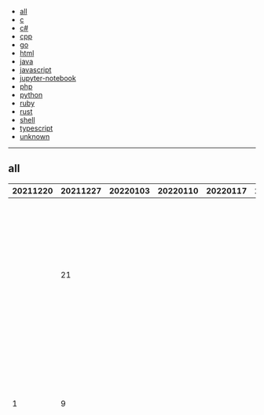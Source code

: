 
- [all](#all)
- [c](#c)
- [c#](#c#)
- [cpp](#cpp)
- [go](#go)
- [html](#html)
- [java](#java)
- [javascript](#javascript)
- [jupyter-notebook](#jupyter-notebook)
- [php](#php)
- [python](#python)
- [ruby](#ruby)
- [rust](#rust)
- [shell](#shell)
- [typescript](#typescript)
- [unknown](#unknown)


----

## <a name=all>all</a>

|20211220|20211227|20220103|20220110|20220117|20220124|20220131|20220207|20220214|20220221|20220228|20220307|20220314|20220321|github|description|
|----|----|----|----|----|----|----|----|----|----|----|----|----|----|----|----|
|  |  |  |  |  |  |  |  |  |  |  |  |  | 1 | [peng-zhihui](https://github.com/peng-zhihui)/[Dummy-Robot](https://github.com/peng-zhihui/Dummy-Robot) |我的超迷你机械臂机器人项目。 |
|  |  |  |  |  |  |  |  |  |  |  |  | 12 | 2 | [nkallen](https://github.com/nkallen)/[plasticity](https://github.com/nkallen/plasticity) | |
|  | 21 |  |  |  |  |  | 5 | 17 |  |  |  |  | 3 | [TeamNewPipe](https://github.com/TeamNewPipe)/[NewPipe](https://github.com/TeamNewPipe/NewPipe) |A libre lightweight streaming front-end for Android. |
|  |  |  |  |  |  |  |  |  |  |  |  |  | 4 | [lapce](https://github.com/lapce)/[lapce](https://github.com/lapce/lapce) |Lightning-fast and Powerful Code Editor written in Rust |
| 1 | 9 |  |  |  |  |  |  |  |  |  |  |  | 5 | [TencentARC](https://github.com/TencentARC)/[GFPGAN](https://github.com/TencentARC/GFPGAN) |GFPGAN aims at developing Practical Algorithms for Real-world Face Restoration. |
|  |  |  |  |  |  |  |  |  |  |  |  |  | 6 | [awesome-selfhosted](https://github.com/awesome-selfhosted)/[awesome-selfhosted](https://github.com/awesome-selfhosted/awesome-selfhosted) |A list of Free Software network services and web applications which can be hosted on your own servers |
|  |  |  |  |  |  |  |  |  |  |  |  |  | 7 | [jackfrued](https://github.com/jackfrued)/[Python-100-Days](https://github.com/jackfrued/Python-100-Days) |Python - 100天从新手到大师 |
|  |  |  |  |  |  |  |  |  |  |  |  |  | 8 | [paperless-ngx](https://github.com/paperless-ngx)/[paperless-ngx](https://github.com/paperless-ngx/paperless-ngx) |A supercharged version of paperless: scan, index and archive all your physical documents |
|  |  |  |  |  |  |  |  |  |  |  |  |  | 9 | [wbkd](https://github.com/wbkd)/[react-flow](https://github.com/wbkd/react-flow) |Highly customizable library for building interactive node-based UIs, editors, flow charts and diagrams  |
|  |  |  |  |  |  |  |  |  |  |  | 11 |  | 10 | [gothinkster](https://github.com/gothinkster)/[realworld](https://github.com/gothinkster/realworld) |"The mother of all demo apps" — Exemplary fullstack Medium.com clone powered by React, Angular, Node, Django, and many more 🏅 |
|  |  |  |  |  |  |  |  |  |  |  |  | 11 | 11 | [type-challenges](https://github.com/type-challenges)/[type-challenges](https://github.com/type-challenges/type-challenges) |Collection of TypeScript type challenges with online judge |
|  |  |  |  |  |  |  |  |  |  |  |  |  | 12 | [SergioBenitez](https://github.com/SergioBenitez)/[Rocket](https://github.com/SergioBenitez/Rocket) |A web framework for Rust. |
|  |  |  |  |  |  |  |  |  |  |  |  | 19 | 13 | [samber](https://github.com/samber)/[lo](https://github.com/samber/lo) |💥 A Lodash-style Go library based on Go 1.18+ Generics (map, filter, contains, find...) |
|  |  |  |  |  |  |  |  |  |  |  |  |  | 14 | [hwdsl2](https://github.com/hwdsl2)/[setup-ipsec-vpn](https://github.com/hwdsl2/setup-ipsec-vpn) |Scripts to build your own IPsec VPN server, with IPsec/L2TP, Cisco IPsec and IKEv2 |
|  |  |  |  |  |  |  |  |  |  |  |  |  | 15 | [tensorflow](https://github.com/tensorflow)/[tensorflow](https://github.com/tensorflow/tensorflow) |An Open Source Machine Learning Framework for Everyone |
|  |  |  |  |  |  |  |  |  |  |  |  |  | 16 | [denoland](https://github.com/denoland)/[deno](https://github.com/denoland/deno) |A modern runtime for JavaScript and TypeScript. |
|  |  |  |  |  |  |  |  |  |  |  |  |  | 17 | [scottbez1](https://github.com/scottbez1)/[smartknob](https://github.com/scottbez1/smartknob) |Haptic input knob with software-defined endstops and virtual detents |
|  |  |  |  |  |  |  |  |  |  |  |  |  | 18 | [AmruthPillai](https://github.com/AmruthPillai)/[Reactive-Resume](https://github.com/AmruthPillai/Reactive-Resume) |A one-of-a-kind resume builder that keeps your privacy in mind. Completely secure, customizable, portable, open-source and free forever. Try it out today! |
|  |  |  |  |  |  |  |  |  |  |  |  |  | 19 | [cuixiaorui](https://github.com/cuixiaorui)/[mini-vue](https://github.com/cuixiaorui/mini-vue) |实现最简 vue3 模型( Help you learn more efficiently vue3 source code ) |
|  |  |  |  |  |  |  |  |  |  |  |  |  | 20 | [YTVanced](https://github.com/YTVanced)/[VancedManager](https://github.com/YTVanced/VancedManager) |Vanced Installer |
|  |  |  |  |  |  |  |  |  |  |  |  |  | 21 | [yewstack](https://github.com/yewstack)/[yew](https://github.com/yewstack/yew) |Rust / Wasm framework for building client web apps |
|  |  |  |  |  |  |  |  |  |  |  |  |  | 22 | [GorvGoyl](https://github.com/GorvGoyl)/[Clone-Wars](https://github.com/GorvGoyl/Clone-Wars) |100+ open-source clones of popular sites like Airbnb, Amazon, Instagram, Netflix, Tiktok, Spotify, Whatsapp, Youtube etc. See source code, demo links, tech stack, github stars. |
|  |  |  |  |  |  |  |  |  |  |  |  |  | 23 | [Yin-Hongwei](https://github.com/Yin-Hongwei)/[music-website](https://github.com/Yin-Hongwei/music-website) |🎧 Vue + SpringBoot + MyBatis 音乐网站 |
|  |  |  |  |  |  |  |  |  |  |  |  |  | 24 | [MichaelCade](https://github.com/MichaelCade)/[90DaysOfDevOps](https://github.com/MichaelCade/90DaysOfDevOps) |This repository is my documenting repository for learning the world of DevOps. I started this journey on the 1st January 2022 and I plan to run to March 31st for a complete 90-day romp on spending an hour a day including weekends to get a foundational knowledge across a lot of different areas that make up DevOps.  |
|  |  |  |  |  |  |  |  |  |  |  |  | 6 | 25 | [hpcaitech](https://github.com/hpcaitech)/[ColossalAI](https://github.com/hpcaitech/ColossalAI) |Colossal-AI: A Unified Deep Learning System for Large-Scale Parallel Training |

----

## <a name=c>c</a>

|20211220|20211227|20220103|20220110|20220117|20220124|20220131|20220207|20220214|20220221|20220228|20220307|20220314|20220321|github|description|
|----|----|----|----|----|----|----|----|----|----|----|----|----|----|----|----|
|  |  | 17 |  |  |  |  |  |  |  | 20 | 1 |  | 1 | [peng-zhihui](https://github.com/peng-zhihui)/[Dummy-Robot](https://github.com/peng-zhihui/Dummy-Robot) |我的超迷你机械臂机器人项目。 |
|  |  | 2 |  |  |  |  |  |  |  |  | 8 | 9 | 2 | [ValdikSS](https://github.com/ValdikSS)/[GoodbyeDPI](https://github.com/ValdikSS/GoodbyeDPI) |GoodbyeDPI — Deep Packet Inspection circumvention utility (for Windows) |
|  |  |  | 16 |  | 17 | 5 | 16 | 3 |  |  |  |  | 3 | [valinet](https://github.com/valinet)/[ExplorerPatcher](https://github.com/valinet/ExplorerPatcher) |This project aims to enhance the working environment on Windows |
|  |  |  |  |  |  |  |  |  |  |  |  | 18 | 4 | [xiaorouji](https://github.com/xiaorouji)/[openwrt-passwall](https://github.com/xiaorouji/openwrt-passwall) | |
|  |  |  |  |  |  |  |  |  |  |  |  |  | 5 | [bol-van](https://github.com/bol-van)/[zapret](https://github.com/bol-van/zapret) |Обход DPI в linux |
| 5 |  | 13 |  | 9 | 21 |  |  | 17 |  | 6 |  |  | 6 | [Klipper3d](https://github.com/Klipper3d)/[klipper](https://github.com/Klipper3d/klipper) |Klipper is a 3d-printer firmware |
|  |  |  |  |  |  |  | 5 | 1 | 7 |  |  |  | 7 | [ventoy](https://github.com/ventoy)/[Ventoy](https://github.com/ventoy/Ventoy) |A new bootable USB solution. |
|  |  |  |  |  |  |  |  |  |  |  |  |  | 8 | [flipperdevices](https://github.com/flipperdevices)/[flipperzero-firmware](https://github.com/flipperdevices/flipperzero-firmware) |Flipper Zero Firmware |
|  |  |  |  |  |  |  |  |  |  |  |  |  | 9 | [Bonfee](https://github.com/Bonfee)/[CVE-2022-25636](https://github.com/Bonfee/CVE-2022-25636) |CVE-2022-25636 |
|  |  |  |  |  |  |  |  |  |  |  |  |  | 10 | [peng-zhihui](https://github.com/peng-zhihui)/[HDMI-PI](https://github.com/peng-zhihui/HDMI-PI) |我设计的一个HDMI转MIPI模块，可以用于驱动各种手机屏幕当显示器用。 |
|  |  |  |  |  |  |  |  |  | 19 |  |  |  | 11 | [peng-zhihui](https://github.com/peng-zhihui)/[HoloCubic](https://github.com/peng-zhihui/HoloCubic) |带网络功能的伪全息透明显示桌面站 |
|  |  |  |  |  |  |  |  |  |  |  |  |  | 12 | [peng-zhihui](https://github.com/peng-zhihui)/[L-ink_Card](https://github.com/peng-zhihui/L-ink_Card) |Smart NFC &amp; ink-Display Card |
|  |  |  |  |  |  |  |  | 12 | 16 |  |  |  | 13 | [yanfeizhang](https://github.com/yanfeizhang)/[coder-kung-fu](https://github.com/yanfeizhang/coder-kung-fu) |开发内功修炼 |
|  |  |  |  |  |  |  |  | 19 |  |  |  |  | 14 | [blender](https://github.com/blender)/[blender](https://github.com/blender/blender) |Official mirror of Blender |
|  |  |  |  |  |  |  |  |  |  |  |  |  | 15 | [baidu](https://github.com/baidu)/[dperf](https://github.com/baidu/dperf) |dperf is a DPDK based 100Gbps network performance and load testing software. |
|  |  | 15 | 4 |  | 13 |  |  |  |  |  |  |  | 16 | [curl](https://github.com/curl)/[curl](https://github.com/curl/curl) |A command line tool and library for transferring data with URL syntax, supporting DICT, FILE, FTP, FTPS, GOPHER, GOPHERS, HTTP, HTTPS, IMAP, IMAPS, LDAP, LDAPS, MQTT, POP3, POP3S, RTMP, RTMPS, RTSP, SCP, SFTP, SMB, SMBS, SMTP, SMTPS, TELNET and TFTP. libcurl offers a myriad of powerful features |
| 17 |  |  |  |  |  |  |  |  |  |  |  |  | 17 | [fluent](https://github.com/fluent)/[fluent-bit](https://github.com/fluent/fluent-bit) |Fast and Lightweight Logs and Metrics processor for Linux, BSD, OSX and Windows |
|  |  |  |  |  |  |  |  |  |  |  |  |  | 18 | [apple](https://github.com/apple)/[darwin-xnu](https://github.com/apple/darwin-xnu) |The Darwin Kernel (mirror). This repository is a pure mirror and contributions are currently not accepted via pull-requests, please submit your contributions via https://developer.apple.com/bug-reporting/ |
|  | 25 |  | 25 | 10 | 14 | 1 | 22 |  |  |  |  | 3 | 19 | [torvalds](https://github.com/torvalds)/[linux](https://github.com/torvalds/linux) |Linux kernel source tree |
|  |  |  |  |  |  |  |  |  |  |  |  |  | 20 | [jonas](https://github.com/jonas)/[tig](https://github.com/jonas/tig) |Text-mode interface for git |
|  |  |  |  |  |  |  |  |  |  |  |  | 22 | 21 | [TelegramMessenger](https://github.com/TelegramMessenger)/[MTProxy](https://github.com/TelegramMessenger/MTProxy) | |
|  |  |  |  |  |  |  |  |  |  |  |  |  | 22 | [AsahiLinux](https://github.com/AsahiLinux)/[m1n1](https://github.com/AsahiLinux/m1n1) |A bootloader and experimentation playground for Apple Silicon |
|  |  |  |  | 13 |  |  |  |  |  |  |  |  | 23 | [TelegramMessenger](https://github.com/TelegramMessenger)/[Telegram-iOS](https://github.com/TelegramMessenger/Telegram-iOS) |Telegram-iOS |
|  |  |  |  |  |  |  |  |  |  |  |  |  | 24 | [helpsystems](https://github.com/helpsystems)/[nanodump](https://github.com/helpsystems/nanodump) |A crappy LSASS dumper with no ASCII art |
|  |  |  |  |  |  |  | 2 | 20 |  |  |  |  | 25 | [koekeishiya](https://github.com/koekeishiya)/[yabai](https://github.com/koekeishiya/yabai) |A tiling window manager for macOS based on binary space partitioning |

----

## <a name=c#>c#</a>

|20211220|20211227|20220103|20220110|20220117|20220124|20220131|20220207|20220214|20220221|20220228|20220307|20220314|20220321|github|description|
|----|----|----|----|----|----|----|----|----|----|----|----|----|----|----|----|
| 3 |  |  | 7 |  |  |  |  |  |  |  | 3 |  | 1 | [PowerShell](https://github.com/PowerShell)/[PowerShell](https://github.com/PowerShell/PowerShell) |PowerShell for every system! |
|  |  |  | 10 | 17 |  |  | 12 | 17 | 7 |  |  |  | 2 | [dotnet](https://github.com/dotnet)/[aspnetcore](https://github.com/dotnet/aspnetcore) |ASP.NET Core is a cross-platform .NET framework for building modern cloud-based web applications on Windows, Mac, or Linux. |
|  |  |  | 25 | 12 | 19 |  |  | 12 | 11 |  |  |  | 3 | [dotnet](https://github.com/dotnet)/[runtime](https://github.com/dotnet/runtime) |.NET is a cross-platform runtime for cloud, mobile, desktop, and IoT apps. |
| 10 | 20 |  |  |  |  |  |  |  |  |  |  |  | 4 | [ppy](https://github.com/ppy)/[osu](https://github.com/ppy/osu) |rhythm is just a *click* away! |
| 16 | 18 | 10 |  | 15 | 5 | 9 |  |  |  |  |  |  | 5 | [BeyondDimension](https://github.com/BeyondDimension)/[SteamTools](https://github.com/BeyondDimension/SteamTools) |🛠「Steam++」是一个开源跨平台的多功能Steam工具箱。 |
|  |  |  |  |  | 21 | 4 | 6 | 8 | 14 |  |  |  | 6 | [jasontaylordev](https://github.com/jasontaylordev)/[CleanArchitecture](https://github.com/jasontaylordev/CleanArchitecture) |Clean Architecture Solution Template for .NET 6 |
|  |  | 16 |  |  |  |  |  |  | 15 | 22 | 2 | 1 | 7 | [Richasy](https://github.com/Richasy)/[Bili.Uwp](https://github.com/Richasy/Bili.Uwp) |适用于新系统UI的哔哩 |
| 17 |  |  |  |  |  |  |  |  |  |  |  |  | 8 | [oskardudycz](https://github.com/oskardudycz)/[EventSourcing.NetCore](https://github.com/oskardudycz/EventSourcing.NetCore) |Examples and Tutorials of Event Sourcing in .NET |
|  |  |  |  | 5 | 4 |  |  | 6 |  |  |  |  | 9 | [actions](https://github.com/actions)/[runner](https://github.com/actions/runner) |The Runner for GitHub Actions 🚀 |
|  |  |  |  |  |  | 22 |  |  |  | 5 |  | 24 | 10 | [dotnet-architecture](https://github.com/dotnet-architecture)/[eShopOnContainers](https://github.com/dotnet-architecture/eShopOnContainers) |Cross-platform .NET sample microservices and container based application that runs on Linux Windows and macOS. Powered by .NET 6, Docker Containers and Azure Kubernetes Services. Supports Visual Studio, VS for Mac and CLI based environments with Docker CLI, dotnet CLI, VS Code or any other code editor. |
|  |  |  |  |  |  |  |  |  |  |  |  | 4 | 11 | [leiurayer](https://github.com/leiurayer)/[downkyi](https://github.com/leiurayer/downkyi) |哔哩下载姬downkyi，B站视频下载工具，支持批量下载，支持4K，支持解除地区限制下载，提供工具箱（音视频提取、去水印等）。 |
| 13 |  | 20 | 13 |  | 17 |  |  |  |  | 4 | 13 | 2 | 12 | [2dust](https://github.com/2dust)/[v2rayN](https://github.com/2dust/v2rayN) |A V2Ray client for Windows, support Xray core and v2fly core |
|  |  |  |  |  |  |  |  |  |  |  |  | 17 | 13 | [weedeej](https://github.com/weedeej)/[ValorantCC](https://github.com/weedeej/ValorantCC) |My very first C# Project. This can change your Valorant crosshair color to ANY color you want. |
|  |  |  |  |  |  |  |  |  |  |  |  |  | 14 | [QuestPDF](https://github.com/QuestPDF)/[QuestPDF](https://github.com/QuestPDF/QuestPDF) |QuestPDF is an open-source, modern and battle-tested library that can help you with generating PDF documents by offering friendly, discoverable and predictable C# fluent API. |
|  |  |  |  |  | 22 |  |  |  |  |  |  |  | 15 | [jbogard](https://github.com/jbogard)/[MediatR](https://github.com/jbogard/MediatR) |Simple, unambitious mediator implementation in .NET |
|  |  |  |  |  |  |  |  |  |  |  |  |  | 16 | [he55](https://github.com/he55)/[DreamScene2](https://github.com/he55/DreamScene2) |一个小而快并且功能强大的 Windows 动态桌面软件 |
| 18 |  |  |  |  |  |  |  |  |  |  |  |  | 17 | [elastic](https://github.com/elastic)/[elasticsearch-net](https://github.com/elastic/elasticsearch-net) |This strongly-typed, client library enables working with Elasticsearch. It is the official client maintained and supported by Elastic. |
|  |  | 11 |  |  |  |  |  |  |  |  |  |  | 18 | [rocksdanister](https://github.com/rocksdanister)/[lively](https://github.com/rocksdanister/lively) |Free and open-source software that allows users to set animated desktop wallpapers and screensavers. |
|  |  |  |  |  |  |  |  |  |  |  |  |  | 19 | [thebookisclosed](https://github.com/thebookisclosed)/[ViVe](https://github.com/thebookisclosed/ViVe) |C# library and console app for using new feature control APIs available in Windows 10 version 2004 and newer |
|  |  |  |  |  |  |  |  |  |  |  |  |  | 20 | [deepmind](https://github.com/deepmind)/[mujoco](https://github.com/deepmind/mujoco) |Multi-Joint dynamics with Contact. A general purpose physics simulator. |
| 4 |  |  |  |  |  |  |  |  |  |  |  | 3 | 21 | [Unity-Technologies](https://github.com/Unity-Technologies)/[ml-agents](https://github.com/Unity-Technologies/ml-agents) |Unity Machine Learning Agents Toolkit |
|  |  |  |  |  |  |  |  |  |  |  |  |  | 22 | [dotnet](https://github.com/dotnet)/[MQTTnet](https://github.com/dotnet/MQTTnet) |MQTTnet is a high performance .NET library for MQTT based communication. It provides a MQTT client and a MQTT server (broker). The implementation is based on the documentation from http://mqtt.org/. |
|  |  |  |  | 20 |  |  | 21 |  |  |  |  |  | 23 | [GitCredentialManager](https://github.com/GitCredentialManager)/[git-credential-manager](https://github.com/GitCredentialManager/git-credential-manager) |Secure, cross-platform Git credential storage with authentication to GitHub, Azure Repos, and other popular Git hosting services. |
|  |  |  |  |  |  |  |  |  |  |  |  |  | 24 | [IdentityServer](https://github.com/IdentityServer)/[IdentityServer4](https://github.com/IdentityServer/IdentityServer4) |OpenID Connect and OAuth 2.0 Framework for ASP.NET Core |
|  |  |  |  |  |  |  | 18 |  |  |  |  |  | 25 | [immense](https://github.com/immense)/[Remotely](https://github.com/immense/Remotely) |A remote control and remote scripting solution, built with .NET 5, Blazor, SignalR Core, and WebRTC. |

----

## <a name=cpp>cpp</a>

|20211220|20211227|20220103|20220110|20220117|20220124|20220131|20220207|20220214|20220221|20220228|20220307|20220314|20220321|github|description|
|----|----|----|----|----|----|----|----|----|----|----|----|----|----|----|----|
|  |  |  | 13 | 14 |  |  |  |  |  |  | 11 |  | 1 | [tensorflow](https://github.com/tensorflow)/[tensorflow](https://github.com/tensorflow/tensorflow) |An Open Source Machine Learning Framework for Everyone |
|  |  |  |  |  |  |  |  |  |  |  |  |  | 2 | [scottbez1](https://github.com/scottbez1)/[smartknob](https://github.com/scottbez1/smartknob) |Haptic input knob with software-defined endstops and virtual detents |
|  |  | 3 |  |  |  |  |  |  |  |  | 8 | 8 | 3 | [telegramdesktop](https://github.com/telegramdesktop)/[tdesktop](https://github.com/telegramdesktop/tdesktop) |Telegram Desktop messaging app |
|  |  |  |  |  |  |  |  |  |  |  |  |  | 4 | [fish-shell](https://github.com/fish-shell)/[fish-shell](https://github.com/fish-shell/fish-shell) |The user-friendly command line shell. |
|  |  | 16 |  |  |  |  |  |  | 16 |  |  |  | 5 | [ApolloAuto](https://github.com/ApolloAuto)/[apollo](https://github.com/ApolloAuto/apollo) |An open autonomous driving platform |
|  |  |  |  |  |  |  |  |  |  | 12 | 25 |  | 6 | [opencv](https://github.com/opencv)/[opencv](https://github.com/opencv/opencv) |Open Source Computer Vision Library |
|  |  |  |  |  | 7 | 6 |  |  |  |  | 15 | 11 | 7 | [pytorch](https://github.com/pytorch)/[pytorch](https://github.com/pytorch/pytorch) |Tensors and Dynamic neural networks in Python with strong GPU acceleration |
|  |  |  |  |  |  |  |  |  |  |  |  |  | 8 | [pytorch](https://github.com/pytorch)/[functorch](https://github.com/pytorch/functorch) |functorch is JAX-like composable function transforms for PyTorch. |
|  |  |  |  |  |  |  |  |  |  |  |  |  | 9 | [ssloy](https://github.com/ssloy)/[tinyrenderer](https://github.com/ssloy/tinyrenderer) |A brief computer graphics / rendering course |
| 16 |  | 19 |  |  |  |  |  |  |  |  |  |  | 10 | [Aircoookie](https://github.com/Aircoookie)/[WLED](https://github.com/Aircoookie/WLED) |Control WS2812B and many more types of digital RGB LEDs with an ESP8266 or ESP32 over WiFi! |
| 12 | 8 |  |  |  |  |  |  |  |  | 24 | 4 |  | 11 | [ClickHouse](https://github.com/ClickHouse)/[ClickHouse](https://github.com/ClickHouse/ClickHouse) |ClickHouse® is a free analytics DBMS for big data |
|  |  |  |  |  |  |  |  |  | 24 |  |  | 22 | 12 | [PolyMC](https://github.com/PolyMC)/[PolyMC](https://github.com/PolyMC/PolyMC) |A custom launcher for Minecraft that allows you to easily manage multiple installations of Minecraft at once (Fork of MultiMC) |
|  |  |  |  | 3 | 13 |  |  |  | 5 | 6 | 12 | 5 | 13 | [protocolbuffers](https://github.com/protocolbuffers)/[protobuf](https://github.com/protocolbuffers/protobuf) |Protocol Buffers - Google's data interchange format |
|  |  |  |  |  |  |  |  |  |  |  |  |  | 14 | [CloudCompare](https://github.com/CloudCompare)/[CloudCompare](https://github.com/CloudCompare/CloudCompare) |CloudCompare main repository |
|  |  |  |  |  |  |  |  |  |  |  |  |  | 15 | [qgis](https://github.com/qgis)/[QGIS](https://github.com/qgis/QGIS) |QGIS is a free, open source, cross platform (lin/win/mac) geographical information system (GIS) |
|  |  |  |  |  |  |  |  |  |  |  |  |  | 16 | [uglide](https://github.com/uglide)/[RedisDesktopManager](https://github.com/uglide/RedisDesktopManager) |🔧 Cross-platform Developer GUI for Redis |
|  | 16 |  |  |  |  |  |  | 24 |  |  |  |  | 17 | [apple](https://github.com/apple)/[swift](https://github.com/apple/swift) |The Swift Programming Language |
|  |  |  |  |  |  |  |  |  |  |  |  |  | 18 | [blawar](https://github.com/blawar)/[ooot](https://github.com/blawar/ooot) | |
|  |  |  |  |  |  |  |  |  |  |  |  |  | 19 | [TarlogicSecurity](https://github.com/TarlogicSecurity)/[PLCTool](https://github.com/TarlogicSecurity/PLCTool) | |
|  |  |  | 5 |  |  |  |  |  | 6 |  |  | 6 | 20 | [nlohmann](https://github.com/nlohmann)/[json](https://github.com/nlohmann/json) |JSON for Modern C++ |
| 21 |  |  |  |  |  |  |  |  |  |  |  |  | 21 | [electronicarts](https://github.com/electronicarts)/[CnC_Remastered_Collection](https://github.com/electronicarts/CnC_Remastered_Collection) | |
|  |  |  |  |  |  |  |  |  |  |  |  |  | 22 | [wang-xinyu](https://github.com/wang-xinyu)/[tensorrtx](https://github.com/wang-xinyu/tensorrtx) |Implementation of popular deep learning networks with TensorRT network definition API |
|  |  | 11 |  |  |  |  |  | 11 |  |  |  |  | 23 | [taichi-dev](https://github.com/taichi-dev)/[taichi](https://github.com/taichi-dev/taichi) |Productive &amp; portable high-performance programming in Python. |
|  |  |  |  |  | 4 |  |  |  |  |  |  |  | 24 | [aseprite](https://github.com/aseprite)/[aseprite](https://github.com/aseprite/aseprite) |Animated sprite editor &amp; pixel art tool (Windows, macOS, Linux) |
|  |  |  |  |  |  |  |  |  |  |  |  |  | 25 | [topling](https://github.com/topling)/[toplingdb](https://github.com/topling/toplingdb) |ToplingDB is a cloud native LSM Key-Value Store with searchable compression algo and distributed compaction |

----

## <a name=go>go</a>

|20211220|20211227|20220103|20220110|20220117|20220124|20220131|20220207|20220214|20220221|20220228|20220307|20220314|20220321|github|description|
|----|----|----|----|----|----|----|----|----|----|----|----|----|----|----|----|
|  |  |  |  |  |  |  |  |  |  |  |  | 4 | 1 | [samber](https://github.com/samber)/[lo](https://github.com/samber/lo) |💥 A Lodash-style Go library based on Go 1.18+ Generics (map, filter, contains, find...) |
| 25 |  |  |  |  |  |  |  |  | 6 | 8 | 12 | 23 | 2 | [golang](https://github.com/golang)/[go](https://github.com/golang/go) |The Go programming language |
|  |  |  |  | 12 |  | 15 | 20 |  |  |  |  |  | 3 | [mattermost](https://github.com/mattermost)/[mattermost-server](https://github.com/mattermost/mattermost-server) |Mattermost is an open source platform for secure collaboration across the entire software development lifecycle. |
|  |  |  |  |  |  |  |  |  |  |  |  |  | 4 | [cri-o](https://github.com/cri-o)/[cri-o](https://github.com/cri-o/cri-o) |Open Container Initiative-based implementation of Kubernetes Container Runtime Interface |
|  |  |  |  |  |  |  |  |  |  | 4 | 7 | 6 | 5 | [OpenIMSDK](https://github.com/OpenIMSDK)/[Open-IM-Server](https://github.com/OpenIMSDK/Open-IM-Server) |OpenIM: Instant messaging open source project based on go built by former WeChat technology experts. Backend in Go.（由前微信技术专家打造的基于 Go 实现的即时通讯（IM）项目，从服务端到客户端SDK开源即时通讯（IM）整体解决方案，可以轻松替代第三方IM云服务，打造具备聊天、社交功能的app。） |
|  |  |  |  |  |  |  |  |  |  |  |  |  | 6 | [go-playground](https://github.com/go-playground)/[validator](https://github.com/go-playground/validator) |💯Go Struct and Field validation, including Cross Field, Cross Struct, Map, Slice and Array diving |
|  |  |  |  |  |  |  |  |  |  |  |  |  | 7 | [labstack](https://github.com/labstack)/[echo](https://github.com/labstack/echo) |High performance, minimalist Go web framework |
|  | 19 |  | 7 | 8 |  |  |  |  |  |  |  |  | 8 | [ethereum](https://github.com/ethereum)/[go-ethereum](https://github.com/ethereum/go-ethereum) |Official Go implementation of the Ethereum protocol |
|  |  |  |  |  |  |  |  |  |  |  |  |  | 9 | [tailscale](https://github.com/tailscale)/[tailscale](https://github.com/tailscale/tailscale) |The easiest, most secure way to use WireGuard and 2FA. |
|  |  |  |  |  |  |  |  |  |  |  |  |  | 10 | [liamg](https://github.com/liamg)/[traitor](https://github.com/liamg/traitor) |⬆️ ☠️ Automatic Linux privesc via exploitation of low-hanging fruit e.g. gtfobins, pwnkit, dirty pipe, +w docker.sock |
|  |  |  |  |  |  |  |  |  |  |  |  |  | 11 | [go-sql-driver](https://github.com/go-sql-driver)/[mysql](https://github.com/go-sql-driver/mysql) |Go MySQL Driver is a MySQL driver for Go's (golang) database/sql package |
|  |  |  |  |  |  |  |  |  |  |  |  |  | 12 | [sysdream](https://github.com/sysdream)/[ligolo](https://github.com/sysdream/ligolo) |Reverse Tunneling made easy for pentesters, by pentesters https://sysdream.com/ |
|  |  |  |  |  |  | 17 |  |  |  |  |  |  | 13 | [stretchr](https://github.com/stretchr)/[testify](https://github.com/stretchr/testify) |A toolkit with common assertions and mocks that plays nicely with the standard library |
|  |  |  | 25 |  |  |  |  |  |  |  |  |  | 14 | [up9inc](https://github.com/up9inc)/[mizu](https://github.com/up9inc/mizu) |API traffic viewer for Kubernetes enabling you to view all API communication between microservices. Think TCPDump and Wireshark re-invented for Kubernetes |
| 21 | 15 |  |  |  |  |  |  |  | 13 | 17 | 9 | 3 | 15 | [gin-gonic](https://github.com/gin-gonic)/[gin](https://github.com/gin-gonic/gin) |Gin is a HTTP web framework written in Go (Golang). It features a Martini-like API with much better performance -- up to 40 times faster. If you need smashing performance, get yourself some Gin. |
|  |  |  |  |  |  |  |  |  |  |  |  | 11 | 16 | [rancher](https://github.com/rancher)/[rancher](https://github.com/rancher/rancher) |Complete container management platform |
|  |  |  |  |  |  |  |  |  |  |  |  |  | 17 | [datastack-net](https://github.com/datastack-net)/[dockerized](https://github.com/datastack-net/dockerized) |Run popular commandline tools within docker |
|  |  |  |  |  |  |  |  |  |  |  |  |  | 18 | [ent](https://github.com/ent)/[ent](https://github.com/ent/ent) |An entity framework for Go |
|  |  |  |  |  |  |  |  |  |  |  |  |  | 19 | [jmoiron](https://github.com/jmoiron)/[sqlx](https://github.com/jmoiron/sqlx) |general purpose extensions to golang's database/sql |
|  |  |  |  |  |  |  | 9 | 24 |  |  |  |  | 20 | [pulumi](https://github.com/pulumi)/[pulumi](https://github.com/pulumi/pulumi) |Pulumi - Developer-First Infrastructure as Code. Your Cloud, Your Language, Your Way 🚀 |
|  |  |  |  |  |  |  |  |  |  | 9 |  |  | 21 | [rclone](https://github.com/rclone)/[rclone](https://github.com/rclone/rclone) |"rsync for cloud storage" - Google Drive, S3, Dropbox, Backblaze B2, One Drive, Swift, Hubic, Wasabi, Google Cloud Storage, Yandex Files |
|  |  |  |  |  |  |  |  |  |  |  |  |  | 22 | [gokcehan](https://github.com/gokcehan)/[lf](https://github.com/gokcehan/lf) |Terminal file manager |
|  |  |  |  |  |  |  |  |  |  |  |  |  | 23 | [bytebase](https://github.com/bytebase)/[bytebase](https://github.com/bytebase/bytebase) |Web-based, zero-config, dependency-free database schema change and version control tool for teams. Public demo: https://demo.bytebase.com |
|  |  |  |  | 11 |  |  |  |  |  |  |  |  | 24 | [prometheus](https://github.com/prometheus)/[prometheus](https://github.com/prometheus/prometheus) |The Prometheus monitoring system and time series database. |
|  |  |  |  |  |  |  |  |  |  |  |  |  | 25 | [mongodb](https://github.com/mongodb)/[mongo-go-driver](https://github.com/mongodb/mongo-go-driver) |The Go driver for MongoDB |

----

## <a name=html>html</a>

|20211220|20211227|20220103|20220110|20220117|20220124|20220131|20220207|20220214|20220221|20220228|20220307|20220314|20220321|github|description|
|----|----|----|----|----|----|----|----|----|----|----|----|----|----|----|----|
|  |  |  |  |  |  |  |  |  |  |  |  |  | 1 | [danieldanielecki](https://github.com/danieldanielecki)/[IT-ARMY-of-Ukraine-Resources-in-English](https://github.com/danieldanielecki/IT-ARMY-of-Ukraine-Resources-in-English) | |
| 8 |  | 9 | 6 | 8 | 4 | 8 | 2 | 7 | 11 | 2 | 22 | 12 | 2 | [gustavoguanabara](https://github.com/gustavoguanabara)/[html-css](https://github.com/gustavoguanabara/html-css) |Curso de HTML5 e CSS3 |
|  |  |  |  |  |  |  |  |  |  |  |  |  | 3 | [vshymanskyy](https://github.com/vshymanskyy)/[StandWithUkraine](https://github.com/vshymanskyy/StandWithUkraine) |StandWithUkraine support materials |
|  |  |  |  |  |  |  |  |  |  | 12 |  | 18 | 4 | [durgeshsamariya](https://github.com/durgeshsamariya)/[awesome-github-profile-readme-templates](https://github.com/durgeshsamariya/awesome-github-profile-readme-templates) |This repository contains best profile readme's for your reference.  |
|  |  |  | 9 |  |  |  |  |  |  |  |  |  | 5 | [jstrosch](https://github.com/jstrosch)/[malware-samples](https://github.com/jstrosch/malware-samples) |Malware samples, analysis exercises and other interesting resources. |
|  | 12 |  |  |  |  |  |  |  |  |  | 16 | 25 | 6 | [kenzok8](https://github.com/kenzok8)/[openwrt-packages](https://github.com/kenzok8/openwrt-packages) |openwrt常用软件包 |
| 10 |  | 19 |  |  |  |  |  |  |  |  |  |  | 7 | [GoogleChrome](https://github.com/GoogleChrome)/[developer.chrome.com](https://github.com/GoogleChrome/developer.chrome.com) |Chrome Developers |
|  |  |  |  |  |  |  |  |  |  |  |  |  | 8 | [cotes2020](https://github.com/cotes2020)/[jekyll-theme-chirpy](https://github.com/cotes2020/jekyll-theme-chirpy) |A minimal, responsive, and powerful Jekyll theme for presenting professional writing |
|  |  |  |  |  |  |  |  |  |  |  |  |  | 9 | [samber](https://github.com/samber)/[awesome-prometheus-alerts](https://github.com/samber/awesome-prometheus-alerts) |🚨 Collection of Prometheus alerting rules |
|  |  |  |  |  | 3 |  |  |  |  |  | 5 |  | 10 | [ripienaar](https://github.com/ripienaar)/[free-for-dev](https://github.com/ripienaar/free-for-dev) |A list of SaaS, PaaS and IaaS offerings that have free tiers of interest to devops and infradev |
|  | 5 | 2 | 1 | 12 | 21 | 11 | 9 |  |  |  |  |  | 11 | [freddier](https://github.com/freddier)/[hyperblog](https://github.com/freddier/hyperblog) |Un blog increíble para el curso de Git y Github de Platzi |
|  | 22 |  | 4 |  |  |  |  |  |  |  | 20 |  | 12 | [github](https://github.com/github)/[opensource.guide](https://github.com/github/opensource.guide) |📚 Community guides for open source creators |
|  |  |  |  |  |  |  | 12 |  |  |  |  |  | 13 | [Ylianst](https://github.com/Ylianst)/[MeshCentral](https://github.com/Ylianst/MeshCentral) |This is a full computer management web site. With MeshCentral, you can run your own web server and it to remotely manage and control computers on a local network or anywhere on the internet. Once you get the server started, will create a mesh (a group of computers) and then download and install a mesh agent on each computer you want to manage. A… |
|  |  |  | 11 |  | 5 |  |  |  |  |  |  |  | 14 | [DefectDojo](https://github.com/DefectDojo)/[django-DefectDojo](https://github.com/DefectDojo/django-DefectDojo) |DefectDojo is an open-source application vulnerability correlation and security orchestration tool. |
|  |  |  |  |  |  |  |  |  | 20 |  |  |  | 15 | [farizdotid](https://github.com/farizdotid)/[DAFTAR-API-LOKAL-INDONESIA](https://github.com/farizdotid/DAFTAR-API-LOKAL-INDONESIA) |Berisi API tentang Data Indonesia ataupun API yang dibuat oleh developer Indonesia &lt;3 |
|  |  |  |  |  |  |  |  |  |  |  |  | 16 | 16 | [vpncn](https://github.com/vpncn)/[vpncn.github.io](https://github.com/vpncn/vpncn.github.io) |2022中国翻墙软件VPN推荐以及科学上网避坑，稳定好用。对比SSR机场、蓝灯、V2ray、老王VPN、VPS搭建梯子等科学上网与翻墙软件，中国最新科学上网翻墙梯子VPN下载推荐。 |
|  |  |  |  |  |  |  |  |  |  |  |  |  | 17 | [techwithtim](https://github.com/techwithtim)/[Flask-Web-App-Tutorial](https://github.com/techwithtim/Flask-Web-App-Tutorial) |Code for the note storing flask web app made during a YouTube video.  |
|  |  |  |  |  |  |  |  |  |  | 5 | 14 | 6 | 18 | [fengdu78](https://github.com/fengdu78)/[Coursera-ML-AndrewNg-Notes](https://github.com/fengdu78/Coursera-ML-AndrewNg-Notes) |吴恩达老师的机器学习课程个人笔记 |
|  |  |  |  |  |  |  |  |  |  |  |  |  | 19 | [bradtraversy](https://github.com/bradtraversy)/[svg-css-generator-examples](https://github.com/bradtraversy/svg-css-generator-examples) |Tiny projects using generated code from different CSS &amp; SVG generators |
| 4 | 3 | 16 |  |  | 17 | 23 |  |  |  |  |  | 20 | 20 | [Chuyu-Team](https://github.com/Chuyu-Team)/[Dism-Multi-language](https://github.com/Chuyu-Team/Dism-Multi-language) |Dism++ Multi-language Support &amp; BUG Report |
|  |  |  |  |  |  |  |  |  |  |  |  |  | 21 | [Alpha-Yang](https://github.com/Alpha-Yang)/[CS-BAOYAN-2022](https://github.com/Alpha-Yang/CS-BAOYAN-2022) |计算机保研交流群（QQ群号：605176069） |
| 3 | 1 | 14 |  | 1 |  |  |  |  |  |  |  |  | 22 | [QSCTech](https://github.com/QSCTech)/[zju-icicles](https://github.com/QSCTech/zju-icicles) |浙江大学课程攻略共享计划 |
| 14 |  |  | 19 | 4 | 11 | 6 | 1 | 1 |  |  |  |  | 23 | [octocat](https://github.com/octocat)/[Spoon-Knife](https://github.com/octocat/Spoon-Knife) |This repo is for demonstration purposes only. |
|  |  |  |  |  |  |  |  |  |  |  |  |  | 24 | [cirosantilli](https://github.com/cirosantilli)/[china-dictatorship](https://github.com/cirosantilli/china-dictatorship) |Anti Chinese government information. 反中共消息库。住在中国真名用户的网友请别给星星，不然你要被警察请喝茶。常见问答集，新闻集和饭店和音乐建议。卐习万岁卐。冠状病毒审查郝海东新疆改造中心六四事件法轮功 996.ICU709大抓捕巴拿马文件邓家贵低端人口西藏骚乱。Friends who live in China and have real name on account, please don't star this repo, or else the police might pay you a visit. Home to the mega-FAQ, news compilation, restaurant and music recommend… |
| 25 |  |  |  |  |  |  |  |  |  |  |  |  | 25 | [cch123](https://github.com/cch123)/[golang-notes](https://github.com/cch123/golang-notes) |Go source code analysis(zh-cn) |

----

## <a name=java>java</a>

|20211220|20211227|20220103|20220110|20220117|20220124|20220131|20220207|20220214|20220221|20220228|20220307|20220314|20220321|github|description|
|----|----|----|----|----|----|----|----|----|----|----|----|----|----|----|----|
|  | 3 | 5 |  |  |  |  | 1 | 1 |  |  |  |  | 1 | [TeamNewPipe](https://github.com/TeamNewPipe)/[NewPipe](https://github.com/TeamNewPipe/NewPipe) |A libre lightweight streaming front-end for Android. |
|  |  | 11 |  |  |  |  | 2 |  |  |  |  |  | 2 | [yuliskov](https://github.com/yuliskov)/[SmartTubeNext](https://github.com/yuliskov/SmartTubeNext) |Ad free app for watching tube videos on Android TV boxes |
|  |  |  | 24 |  |  | 21 | 11 |  |  |  |  | 19 | 3 | [Azure](https://github.com/Azure)/[azure-sdk-for-java](https://github.com/Azure/azure-sdk-for-java) |This repository is for active development of the Azure SDK for Java. For consumers of the SDK we recommend visiting our public developer docs at https://docs.microsoft.com/java/azure/ or our versioned developer docs at https://azure.github.io/azure-sdk-for-java.  |
|  | 24 | 20 | 2 |  |  | 5 |  | 2 | 4 | 10 |  | 11 | 4 | [YunaiV](https://github.com/YunaiV)/[ruoyi-vue-pro](https://github.com/YunaiV/ruoyi-vue-pro) |🔥 官方推荐 🔥 RuoYi-Vue 全新 Pro 版本，优化重构所有功能。基于 Spring Boot + MyBatis Plus + Vue &amp; Element 实现的后台管理系统 + 微信小程序，支持 RBAC 动态权限、数据权限、SaaS 多租户、Activiti + Flowable 工作流、三方登录、支付、短信、商城等功能。你的 ⭐️ Star ⭐️，是作者生发的动力！ |
|  |  |  |  |  |  |  | 10 |  |  |  |  | 10 | 5 | [checkstyle](https://github.com/checkstyle)/[checkstyle](https://github.com/checkstyle/checkstyle) |Checkstyle is a development tool to help programmers write Java code that adheres to a coding standard. By default it supports the Google Java Style Guide and Sun Code Conventions, but is highly configurable. It can be invoked with an ANT task and a command line program. |
|  | 23 |  |  |  |  |  |  |  |  |  |  | 15 | 6 | [netty](https://github.com/netty)/[netty](https://github.com/netty/netty) |Netty project - an event-driven asynchronous network application framework |
|  |  |  |  |  |  |  |  |  |  |  |  | 6 | 7 | [xManager-v2](https://github.com/xManager-v2)/[xManager-Spotify](https://github.com/xManager-v2/xManager-Spotify) |An android application where you can manage and install all versions of the spotify app. |
|  |  | 13 |  |  |  |  |  |  |  |  | 22 |  | 8 | [DrKLO](https://github.com/DrKLO)/[Telegram](https://github.com/DrKLO/Telegram) |Telegram for Android source |
|  |  |  |  |  |  |  |  |  |  |  |  |  | 9 | [RaiMan](https://github.com/RaiMan)/[SikuliX1](https://github.com/RaiMan/SikuliX1) |SikuliX version 2.0.0+ (2019+) |
|  |  |  |  |  |  |  |  |  |  |  |  |  | 10 | [ankidroid](https://github.com/ankidroid)/[Anki-Android](https://github.com/ankidroid/Anki-Android) |AnkiDroid: Anki flashcards on Android. Your secret trick to achieve superhuman information retention. |
|  |  |  |  |  |  |  |  |  |  |  |  |  | 11 | [microg](https://github.com/microg)/[GmsCore](https://github.com/microg/GmsCore) |Free implementation of Play Services |
| 13 |  |  |  |  |  | 12 |  |  |  |  |  |  | 12 | [apache](https://github.com/apache)/[kafka](https://github.com/apache/kafka) |Mirror of Apache Kafka |
|  |  |  |  |  |  |  |  |  |  |  |  |  | 13 | [LandGrey](https://github.com/LandGrey)/[SpringBootVulExploit](https://github.com/LandGrey/SpringBootVulExploit) |SpringBoot 相关漏洞学习资料，利用方法和技巧合集，黑盒安全评估 check list |
|  |  |  |  |  |  |  |  |  |  |  |  |  | 14 | [FabricMC](https://github.com/FabricMC)/[fabric-example-mod](https://github.com/FabricMC/fabric-example-mod) |Example Fabric mod |
|  |  |  |  |  |  |  |  |  |  |  |  |  | 15 | [Snailclimb](https://github.com/Snailclimb)/[guide-rpc-framework](https://github.com/Snailclimb/guide-rpc-framework) |A custom RPC framework implemented by Netty+Kyro+Zookeeper.（一款基于 Netty+Kyro+Zookeeper 实现的自定义 RPC 框架-附详细实现过程和相关教程。） |
|  |  |  |  |  |  |  |  |  |  |  |  |  | 16 | [gyoogle](https://github.com/gyoogle)/[tech-interview-for-developer](https://github.com/gyoogle/tech-interview-for-developer) |👶🏻 신입 개발자 전공 지식 &amp; 기술 면접 백과사전 📖 |
|  |  |  |  |  |  |  |  |  |  |  |  |  | 17 | [neo4j](https://github.com/neo4j)/[neo4j](https://github.com/neo4j/neo4j) |Graphs for Everyone |
|  |  |  |  |  |  |  |  |  |  |  |  |  | 18 | [apache](https://github.com/apache)/[cassandra](https://github.com/apache/cassandra) |Mirror of Apache Cassandra |
|  |  |  |  |  |  |  |  |  |  |  |  | 25 | 19 | [apache](https://github.com/apache)/[hbase](https://github.com/apache/hbase) |Apache HBase |
|  |  |  |  |  |  |  |  |  |  |  |  |  | 20 | [Col-E](https://github.com/Col-E)/[Recaf](https://github.com/Col-E/Recaf) |The modern Java bytecode editor |
|  |  |  |  |  |  |  |  |  |  |  |  |  | 21 | [hak5](https://github.com/hak5)/[usbrubberducky-payloads](https://github.com/hak5/usbrubberducky-payloads) |The Official USB Rubber Ducky Payload Repository |
|  |  |  |  |  |  |  |  |  |  |  |  |  | 22 | [datahub-project](https://github.com/datahub-project)/[datahub](https://github.com/datahub-project/datahub) |The Metadata Platform for the Modern Data Stack |
|  |  |  |  |  |  |  |  |  |  |  |  |  | 23 | [TencentCloud](https://github.com/TencentCloud)/[TIMSDK](https://github.com/TencentCloud/TIMSDK) |腾讯云即时通信 IM 服务，国内下载镜像： |
|  |  |  |  |  | 10 | 15 |  |  |  |  |  |  | 24 | [keycloak](https://github.com/keycloak)/[keycloak](https://github.com/keycloak/keycloak) |Open Source Identity and Access Management For Modern Applications and Services |
|  |  |  |  |  | 6 |  |  |  |  |  |  |  | 25 | [apache](https://github.com/apache)/[pulsar](https://github.com/apache/pulsar) |Apache Pulsar - distributed pub-sub messaging system |

----

## <a name=javascript>javascript</a>

|20211220|20211227|20220103|20220110|20220117|20220124|20220131|20220207|20220214|20220221|20220228|20220307|20220314|20220321|github|description|
|----|----|----|----|----|----|----|----|----|----|----|----|----|----|----|----|
|  | 20 | 8 |  |  |  |  | 14 |  |  |  |  | 4 | 1 | [awesome-selfhosted](https://github.com/awesome-selfhosted)/[awesome-selfhosted](https://github.com/awesome-selfhosted/awesome-selfhosted) |A list of Free Software network services and web applications which can be hosted on your own servers |
|  |  |  |  |  |  |  |  |  |  |  |  |  | 2 | [squad303](https://github.com/squad303)/[squad303app](https://github.com/squad303/squad303app) | |
|  |  |  |  |  |  |  |  |  |  |  |  |  | 3 | [giltayar](https://github.com/giltayar)/[proposal-types-as-comments](https://github.com/giltayar/proposal-types-as-comments) |ECMAScript proposal for type syntax that is erased - Stage 0 |
|  |  |  |  |  |  |  | 16 |  |  |  |  | 16 | 4 | [RocketChat](https://github.com/RocketChat)/[Rocket.Chat](https://github.com/RocketChat/Rocket.Chat) |The communications platform that puts data protection first. |
|  |  |  |  |  |  |  |  |  |  | 21 |  |  | 5 | [arkenfox](https://github.com/arkenfox)/[user.js](https://github.com/arkenfox/user.js) |Firefox privacy, security and anti-tracking: a comprehensive user.js template for configuration and hardening |
|  |  |  |  | 1 |  |  |  | 9 |  |  |  |  | 6 | [Asabeneh](https://github.com/Asabeneh)/[30-Days-Of-JavaScript](https://github.com/Asabeneh/30-Days-Of-JavaScript) |30 days of JavaScript programming challenge is a step-by-step guide to learn JavaScript programming language in 30 days. This challenge may take more than 100 days, please just follow your own pace.  |
|  |  |  |  |  |  |  |  | 5 |  |  |  |  | 7 | [brave](https://github.com/brave)/[brave-browser](https://github.com/brave/brave-browser) |Next generation Brave browser for Android, Linux, macOS, Windows. |
|  |  |  |  |  |  |  |  |  |  |  |  |  | 8 | [strapi](https://github.com/strapi)/[strapi](https://github.com/strapi/strapi) |🚀 Open source Node.js Headless CMS to easily build customisable APIs |
|  |  |  |  |  |  |  | 17 |  |  |  |  | 8 | 9 | [sudheerj](https://github.com/sudheerj)/[reactjs-interview-questions](https://github.com/sudheerj/reactjs-interview-questions) |List of top 500 ReactJS Interview Questions &amp; Answers....Coding exercise questions are coming soon!! |
|  |  |  |  |  |  |  |  |  |  |  | 21 |  | 10 | [Binaryify](https://github.com/Binaryify)/[NeteaseCloudMusicApi](https://github.com/Binaryify/NeteaseCloudMusicApi) |网易云音乐 Node.js API service |
| 4 |  |  |  |  |  |  |  |  |  |  |  |  | 11 | [rolling-scopes-school](https://github.com/rolling-scopes-school)/[tasks](https://github.com/rolling-scopes-school/tasks) | |
|  |  |  |  |  |  |  |  |  |  |  |  |  | 12 | [LLK](https://github.com/LLK)/[scratch-gui](https://github.com/LLK/scratch-gui) |Graphical User Interface for creating and running Scratch 3.0 projects. |
|  |  |  |  |  |  |  |  |  |  |  |  |  | 13 | [odoo](https://github.com/odoo)/[odoo](https://github.com/odoo/odoo) |Odoo. Open Source Apps To Grow Your Business. |
|  |  |  |  |  |  |  | 25 |  |  |  |  |  | 14 | [prettier](https://github.com/prettier)/[prettier](https://github.com/prettier/prettier) |Prettier is an opinionated code formatter. |
|  |  |  |  |  |  |  |  |  |  |  |  |  | 15 | [alibaba](https://github.com/alibaba)/[x-render](https://github.com/alibaba/x-render) |🚴‍♀️ 阿里 - 很易用的中后台「表单 / 表格 / 图表」解决方案 |
|  |  |  |  |  |  |  |  |  |  |  |  |  | 16 | [zotero](https://github.com/zotero)/[zotero](https://github.com/zotero/zotero) |Zotero is a free, easy-to-use tool to help you collect, organize, cite, and share your research sources. |
|  |  |  |  |  |  |  |  |  |  |  |  |  | 17 | [mattermost](https://github.com/mattermost)/[mattermost-mobile](https://github.com/mattermost/mattermost-mobile) |Next generation iOS and Android apps for Mattermost in React Native |
|  |  |  |  |  |  |  |  |  |  | 8 |  |  | 18 | [SheetJS](https://github.com/SheetJS)/[sheetjs](https://github.com/SheetJS/sheetjs) |📗 SheetJS Community Edition -- Spreadsheet Data Toolkit |
| 1 |  |  |  |  |  |  |  |  |  |  |  |  | 19 | [thunlp](https://github.com/thunlp)/[WantWords](https://github.com/thunlp/WantWords) |An open-source online reverse dictionary. |
|  |  |  |  |  |  |  |  |  |  |  |  |  | 20 | [WeeJeWel](https://github.com/WeeJeWel)/[wg-easy](https://github.com/WeeJeWel/wg-easy) |The easiest way to run WireGuard VPN + Web-based Admin UI. |
|  |  | 6 | 7 |  |  |  | 4 |  |  |  |  |  | 21 | [iptv-org](https://github.com/iptv-org)/[iptv](https://github.com/iptv-org/iptv) |Collection of publicly available IPTV channels from all over the world |
|  |  |  |  |  |  |  |  |  |  |  |  |  | 22 | [nodeshift](https://github.com/nodeshift)/[nodejs-reference-architecture](https://github.com/nodeshift/nodejs-reference-architecture) |The Red Hat and IBM Node.js Reference architecture. The teams 'opinion' on what components our customers and internal teams should use when building Node.js applications and guidance for how to be successful in production with those components. |
|  |  |  |  |  |  |  |  |  |  |  |  |  | 23 | [eligrey](https://github.com/eligrey)/[FileSaver.js](https://github.com/eligrey/FileSaver.js) |An HTML5 saveAs() FileSaver implementation |
|  |  |  |  |  |  |  |  |  |  |  |  |  | 24 | [FreeTubeApp](https://github.com/FreeTubeApp)/[FreeTube](https://github.com/FreeTubeApp/FreeTube) |An Open Source YouTube app for privacy |
|  | 8 |  |  |  |  |  |  |  |  |  |  |  | 25 | [github](https://github.com/github)/[docs](https://github.com/github/docs) |The open-source repo for docs.github.com |

----

## <a name=jupyter-notebook>jupyter-notebook</a>

|20211220|20211227|20220103|20220110|20220117|20220124|20220131|20220207|20220214|20220221|20220228|20220307|20220314|20220321|github|description|
|----|----|----|----|----|----|----|----|----|----|----|----|----|----|----|----|
|  |  | 2 |  | 21 |  |  |  |  |  | 20 |  | 1 | 1 | [microsoft](https://github.com/microsoft)/[ML-For-Beginners](https://github.com/microsoft/ML-For-Beginners) |12 weeks, 26 lessons, 52 quizzes, classic Machine Learning for all |
| 3 | 1 |  |  |  |  |  |  |  |  |  | 8 | 4 | 2 | [google-research](https://github.com/google-research)/[google-research](https://github.com/google-research/google-research) |Google Research |
|  |  |  |  | 3 |  |  |  |  |  |  |  |  | 3 | [microsoft](https://github.com/microsoft)/[Data-Science-For-Beginners](https://github.com/microsoft/Data-Science-For-Beginners) |10 Weeks, 20 Lessons, Data Science for All! |
| 24 |  |  |  |  |  |  |  |  |  |  |  |  | 4 | [khuyentran1401](https://github.com/khuyentran1401)/[Data-science](https://github.com/khuyentran1401/Data-science) |Collection of useful data science topics along with code and articles |
| 4 | 15 |  |  |  |  |  |  |  |  |  |  |  | 5 | [yangxy](https://github.com/yangxy)/[GPEN](https://github.com/yangxy/GPEN) | |
|  |  |  |  | 10 |  |  |  |  |  |  | 4 | 18 | 6 | [rasbt](https://github.com/rasbt)/[machine-learning-book](https://github.com/rasbt/machine-learning-book) |Code Repository for Machine Learning with PyTorch and Scikit-Learn |
|  |  |  |  |  |  | 3 |  |  |  |  |  | 8 | 7 | [aamini](https://github.com/aamini)/[introtodeeplearning](https://github.com/aamini/introtodeeplearning) |Lab Materials for MIT 6.S191: Introduction to Deep Learning |
|  |  |  |  |  |  |  |  |  |  |  |  |  | 8 | [microsoft](https://github.com/microsoft)/[mup](https://github.com/microsoft/mup) |maximal update parametrization (µP) |
|  |  |  |  |  |  |  |  |  |  |  |  | 6 | 9 | [alembics](https://github.com/alembics)/[disco-diffusion](https://github.com/alembics/disco-diffusion) | |
| 10 |  |  |  |  |  |  |  |  |  |  |  |  | 10 | [pycaret](https://github.com/pycaret)/[pycaret](https://github.com/pycaret/pycaret) |An open-source, low-code machine learning library in Python |
|  |  |  |  | 16 |  |  |  |  | 15 | 4 |  |  | 11 | [spmallick](https://github.com/spmallick)/[learnopencv](https://github.com/spmallick/learnopencv) |Learn OpenCV : C++ and Python Examples |
| 17 |  |  |  |  |  |  |  |  |  |  |  |  | 12 | [CompVis](https://github.com/CompVis)/[taming-transformers](https://github.com/CompVis/taming-transformers) |Taming Transformers for High-Resolution Image Synthesis |
| 20 |  |  |  |  | 3 |  |  |  |  |  | 25 | 9 | 13 | [datawhalechina](https://github.com/datawhalechina)/[easy-rl](https://github.com/datawhalechina/easy-rl) |强化学习中文教程（蘑菇书），在线阅读地址：https://datawhalechina.github.io/easy-rl/ |
|  | 22 | 5 | 14 |  | 4 |  | 18 | 8 |  |  | 17 |  | 14 | [ageron](https://github.com/ageron)/[handson-ml2](https://github.com/ageron/handson-ml2) |A series of Jupyter notebooks that walk you through the fundamentals of Machine Learning and Deep Learning in Python using Scikit-Learn, Keras and TensorFlow 2. |
|  |  |  |  |  |  |  |  |  |  |  |  |  | 15 | [deepmind](https://github.com/deepmind)/[ithaca](https://github.com/deepmind/ithaca) |Restoring and attributing ancient texts using deep neural networks |
|  |  |  |  |  |  |  |  | 25 |  |  |  |  | 16 | [rasbt](https://github.com/rasbt)/[deeplearning-models](https://github.com/rasbt/deeplearning-models) |A collection of various deep learning architectures, models, and tips |
| 9 |  |  |  |  |  |  |  |  |  |  |  |  | 17 | [GokuMohandas](https://github.com/GokuMohandas)/[MadeWithML](https://github.com/GokuMohandas/MadeWithML) |Learn how to responsibly deliver value with ML. |
|  |  |  |  |  |  |  |  |  |  |  | 20 | 19 | 18 | [zergtant](https://github.com/zergtant)/[pytorch-handbook](https://github.com/zergtant/pytorch-handbook) |pytorch handbook是一本开源的书籍，目标是帮助那些希望和使用PyTorch进行深度学习开发和研究的朋友快速入门，其中包含的Pytorch教程全部通过测试保证可以成功运行 |
|  |  |  |  |  |  |  |  |  |  |  |  |  | 19 | [clovaai](https://github.com/clovaai)/[deep-text-recognition-benchmark](https://github.com/clovaai/deep-text-recognition-benchmark) |Text recognition (optical character recognition) with deep learning methods. |
| 13 | 14 | 13 | 1 | 8 | 24 | 10 | 14 |  |  | 9 |  | 2 | 20 | [Pierian-Data](https://github.com/Pierian-Data)/[Complete-Python-3-Bootcamp](https://github.com/Pierian-Data/Complete-Python-3-Bootcamp) |Course Files for Complete Python 3 Bootcamp Course on Udemy |
|  |  |  |  |  |  |  |  |  |  |  |  |  | 21 | [ljpzzz](https://github.com/ljpzzz)/[machinelearning](https://github.com/ljpzzz/machinelearning) |My blogs and code for machine learning. http://cnblogs.com/pinard |
| 11 |  |  |  |  |  |  |  |  |  |  |  |  | 22 | [jantic](https://github.com/jantic)/[DeOldify](https://github.com/jantic/DeOldify) |A Deep Learning based project for colorizing and restoring old images (and video!) |
|  |  |  |  |  |  | 12 | 17 |  | 23 | 6 |  |  | 23 | [kubernetes](https://github.com/kubernetes)/[community](https://github.com/kubernetes/community) |Kubernetes community content |
|  |  |  |  | 25 |  |  |  |  |  |  | 18 |  | 24 | [cocodataset](https://github.com/cocodataset)/[cocoapi](https://github.com/cocodataset/cocoapi) |COCO API - Dataset @ http://cocodataset.org/  |
|  |  |  |  |  |  |  |  |  |  |  |  |  | 25 | [bentrevett](https://github.com/bentrevett)/[pytorch-sentiment-analysis](https://github.com/bentrevett/pytorch-sentiment-analysis) |Tutorials on getting started with PyTorch and TorchText for sentiment analysis. |

----

## <a name=php>php</a>

|20211220|20211227|20220103|20220110|20220117|20220124|20220131|20220207|20220214|20220221|20220228|20220307|20220314|20220321|github|description|
|----|----|----|----|----|----|----|----|----|----|----|----|----|----|----|----|
|  |  |  |  |  |  |  | 2 | 7 | 8 |  | 11 | 5 | 1 | [danielmiessler](https://github.com/danielmiessler)/[SecLists](https://github.com/danielmiessler/SecLists) |SecLists is the security tester's companion. It's a collection of multiple types of lists used during security assessments, collected in one place. List types include usernames, passwords, URLs, sensitive data patterns, fuzzing payloads, web shells, and many more. |
| 8 |  |  |  |  |  |  |  |  |  |  |  |  | 2 | [koel](https://github.com/koel)/[koel](https://github.com/koel/koel) |🐦 A personal music streaming server that works. |
|  |  | 9 | 6 |  |  |  |  |  |  |  | 4 | 22 | 3 | [linuxserver](https://github.com/linuxserver)/[Heimdall](https://github.com/linuxserver/Heimdall) |An Application dashboard and launcher |
|  |  |  |  |  | 2 |  |  |  |  |  |  |  | 4 | [Sylius](https://github.com/Sylius)/[Sylius](https://github.com/Sylius/Sylius) |Open Source eCommerce Platform on Symfony |
| 17 |  |  |  |  |  |  |  |  |  |  |  |  | 5 | [FriendsOfPHP](https://github.com/FriendsOfPHP)/[Goutte](https://github.com/FriendsOfPHP/Goutte) |Goutte, a simple PHP Web Scraper |
|  |  |  |  | 2 |  |  |  | 25 |  | 17 |  |  | 6 | [WordPress](https://github.com/WordPress)/[wordpress-develop](https://github.com/WordPress/wordpress-develop) |WordPress Develop, Git-ified. Synced from git://develop.git.wordpress.org/, including branches and tags! This repository is just a mirror of the WordPress subversion repository. Please include a link to a pre-existing ticket on https://core.trac.wordpress.org/ with every pull request. |
|  |  |  |  |  |  |  |  | 23 |  |  |  |  | 7 | [CachetHQ](https://github.com/CachetHQ)/[Cachet](https://github.com/CachetHQ/Cachet) |📛 An open source status page system for everyone. |
|  | 19 |  |  |  | 17 |  |  |  |  |  | 8 |  | 8 | [opencart](https://github.com/opencart)/[opencart](https://github.com/opencart/opencart) |A free shopping cart system. OpenCart is an open source PHP-based online e-commerce solution. |
|  |  |  |  |  |  |  |  |  |  |  |  |  | 9 | [jeroennoten](https://github.com/jeroennoten)/[Laravel-AdminLTE](https://github.com/jeroennoten/Laravel-AdminLTE) |Easy AdminLTE integration with Laravel |
|  |  | 23 | 9 | 9 |  | 6 |  |  |  |  |  |  | 10 | [matomo-org](https://github.com/matomo-org)/[matomo](https://github.com/matomo-org/matomo) |Liberating Web Analytics. Star us on Github? +1. Matomo is the leading open alternative to Google Analytics that gives you full control over your data. Matomo lets you easily collect data from websites &amp; apps and visualise this data and extract insights. Privacy is built-in. We love Pull Requests!  |
| 25 | 1 |  |  |  |  |  |  |  |  |  |  |  | 11 | [kuaifan](https://github.com/kuaifan)/[dootask](https://github.com/kuaifan/dootask) |DooTask是一款轻量级的开源在线项目任务管理工具，提供各类文档协作工具、在线思维导图、在线流程图、项目管理、任务分发、即时IM，文件管理等工具。 |
|  |  |  |  |  |  |  |  |  |  |  |  | 7 | 12 | [assimon](https://github.com/assimon)/[dujiaoka](https://github.com/assimon/dujiaoka) |🦄独角数卡(自动售货系统)-开源式站长自动化售货解决方案、高效、稳定、快速！🚀🚀🎉🎉 |
|  |  |  |  |  |  |  |  |  |  |  |  |  | 13 | [alextselegidis](https://github.com/alextselegidis)/[easyappointments](https://github.com/alextselegidis/easyappointments) |📅 Easy!Appointments - Self Hosted Appointment Scheduler |
| 2 | 20 |  | 1 |  |  |  |  |  |  |  |  |  | 14 | [RSS-Bridge](https://github.com/RSS-Bridge)/[rss-bridge](https://github.com/RSS-Bridge/rss-bridge) |The RSS feed for websites missing it |
|  | 10 | 1 |  |  |  |  |  |  |  | 1 | 18 |  | 15 | [w7corp](https://github.com/w7corp)/[easywechat](https://github.com/w7corp/easywechat) |📦 一个 PHP 微信 SDK |
|  |  |  |  |  |  | 25 | 19 |  |  |  | 2 |  | 16 | [PrestaShop](https://github.com/PrestaShop)/[PrestaShop](https://github.com/PrestaShop/PrestaShop) |PrestaShop is an Open Source e-commerce platform, committed to providing the best shopping cart experience for both merchants and customers. |
|  |  |  |  |  |  |  |  |  |  |  |  |  | 17 | [Audi-1](https://github.com/Audi-1)/[sqli-labs](https://github.com/Audi-1/sqli-labs) |SQLI labs to test error based, Blind boolean based, Time based. |
|  | 21 |  | 13 |  |  |  |  |  |  |  |  |  | 18 | [getgrav](https://github.com/getgrav)/[grav](https://github.com/getgrav/grav) |Modern, Crazy Fast, Ridiculously Easy and Amazingly Powerful Flat-File CMS powered by PHP, Markdown, Twig, and Symfony |
| 12 |  | 19 | 16 |  | 5 |  |  |  |  |  |  |  | 19 | [pterodactyl](https://github.com/pterodactyl)/[panel](https://github.com/pterodactyl/panel) |Pterodactyl® is a free, open-source game server management panel built with PHP, React, and Go. Designed with security in mind, Pterodactyl runs all game servers in isolated Docker containers while exposing a beautiful and intuitive UI to end users. |
|  |  |  |  | 16 |  |  |  |  |  |  | 25 |  | 20 | [barryvdh](https://github.com/barryvdh)/[laravel-ide-helper](https://github.com/barryvdh/laravel-ide-helper) |Laravel IDE Helper |
|  |  |  |  |  |  |  | 15 |  |  | 4 |  |  | 21 | [pimcore](https://github.com/pimcore)/[pimcore](https://github.com/pimcore/pimcore) |Open Source Data &amp; Experience Management Platform (PIM, MDM, CDP, DAM, DXP/CMS &amp; Digital Commerce) |
|  |  |  |  |  |  |  |  |  |  |  |  |  | 22 | [composer](https://github.com/composer)/[packagist](https://github.com/composer/packagist) |Package Repository Website - try https://packagist.com if you need your own - |
|  |  |  |  |  |  |  |  |  |  |  |  |  | 23 | [kevinpapst](https://github.com/kevinpapst)/[kimai2](https://github.com/kevinpapst/kimai2) |Kimai v2 is a web-based multiuser time-tracking application. Free for everyone: freelancers, agencies, companies, organizations - all can track their times, generate invoices and more. SaaS version available at https://www.kimai.cloud |
|  |  |  |  | 17 |  |  |  |  |  |  |  |  | 24 | [dompdf](https://github.com/dompdf)/[dompdf](https://github.com/dompdf/dompdf) |HTML to PDF converter for PHP |
|  |  |  |  |  |  |  |  |  |  |  |  |  | 25 | [area17](https://github.com/area17)/[twill](https://github.com/area17/twill) |Twill is an open source CMS toolkit for Laravel that helps developers rapidly create a custom admin console that is intuitive, powerful and flexible. |

----

## <a name=python>python</a>

|20211220|20211227|20220103|20220110|20220117|20220124|20220131|20220207|20220214|20220221|20220228|20220307|20220314|20220321|github|description|
|----|----|----|----|----|----|----|----|----|----|----|----|----|----|----|----|
| 1 | 2 |  |  |  |  |  |  |  |  |  |  | 6 | 1 | [TencentARC](https://github.com/TencentARC)/[GFPGAN](https://github.com/TencentARC/GFPGAN) |GFPGAN aims at developing Practical Algorithms for Real-world Face Restoration. |
|  |  |  |  |  |  | 6 |  |  |  |  | 20 |  | 2 | [jackfrued](https://github.com/jackfrued)/[Python-100-Days](https://github.com/jackfrued/Python-100-Days) |Python - 100天从新手到大师 |
|  |  |  |  |  |  |  |  |  |  |  |  |  | 3 | [paperless-ngx](https://github.com/paperless-ngx)/[paperless-ngx](https://github.com/paperless-ngx/paperless-ngx) |A supercharged version of paperless: scan, index and archive all your physical documents |
|  |  |  |  |  |  |  |  |  |  |  |  | 1 | 4 | [hpcaitech](https://github.com/hpcaitech)/[ColossalAI](https://github.com/hpcaitech/ColossalAI) |Colossal-AI: A Unified Deep Learning System for Large-Scale Parallel Training |
|  |  |  |  |  |  | 16 |  |  |  |  |  |  | 5 | [dortania](https://github.com/dortania)/[OpenCore-Legacy-Patcher](https://github.com/dortania/OpenCore-Legacy-Patcher) |Experience macOS just like before |
|  |  |  |  |  |  |  |  |  |  |  |  | 5 | 6 | [Rapptz](https://github.com/Rapptz)/[discord.py](https://github.com/Rapptz/discord.py) |An API wrapper for Discord written in Python. |
|  |  | 23 | 11 |  |  |  | 16 |  |  |  | 18 |  | 7 | [vinta](https://github.com/vinta)/[awesome-python](https://github.com/vinta/awesome-python) |A curated list of awesome Python frameworks, libraries, software and resources |
| 25 |  |  |  |  |  |  |  |  | 19 |  |  | 13 | 8 | [huggingface](https://github.com/huggingface)/[transformers](https://github.com/huggingface/transformers) |🤗 Transformers: State-of-the-art Machine Learning for Pytorch, TensorFlow, and JAX. |
|  |  |  |  |  |  |  |  |  |  |  |  | 9 | 9 | [chen310](https://github.com/chen310)/[NeteaseCloudMusicTasks](https://github.com/chen310/NeteaseCloudMusicTasks) |网易云音乐自动任务：刷等级、云贝、云豆等 |
|  |  |  |  |  |  |  | 1 | 3 |  |  |  |  | 10 | [psf](https://github.com/psf)/[black](https://github.com/psf/black) |The uncompromising Python code formatter |
| 2 | 5 |  | 13 |  |  |  | 10 |  |  |  |  | 18 | 11 | [yt-dlp](https://github.com/yt-dlp)/[yt-dlp](https://github.com/yt-dlp/yt-dlp) |A youtube-dl fork with additional features and fixes |
|  |  |  |  |  |  |  |  |  |  |  |  |  | 12 | [neuralchen](https://github.com/neuralchen)/[SimSwap](https://github.com/neuralchen/SimSwap) |An arbitrary face-swapping framework on images and videos with one single trained model! |
|  | 1 | 4 |  |  |  |  |  |  |  |  |  |  | 13 | [Vonng](https://github.com/Vonng)/[ddia](https://github.com/Vonng/ddia) |《Designing Data-Intensive Application》DDIA中文翻译 |
|  |  |  |  |  |  |  |  |  |  |  |  |  | 14 | [AtsushiSakai](https://github.com/AtsushiSakai)/[PythonRobotics](https://github.com/AtsushiSakai/PythonRobotics) |Python sample codes for robotics algorithms. |
|  |  |  |  |  |  |  |  |  |  |  |  |  | 15 | [celery](https://github.com/celery)/[celery](https://github.com/celery/celery) |Distributed Task Queue (development branch) |
|  |  |  |  |  |  |  |  |  |  |  |  | 25 | 16 | [NVIDIA](https://github.com/NVIDIA)/[DeepLearningExamples](https://github.com/NVIDIA/DeepLearningExamples) |Deep Learning Examples |
|  |  |  |  |  |  |  |  |  |  |  | 22 |  | 17 | [iperov](https://github.com/iperov)/[DeepFaceLive](https://github.com/iperov/DeepFaceLive) |Real-time face swap for PC streaming or video calls |
|  |  |  |  |  |  |  |  |  |  |  |  |  | 18 | [zulip](https://github.com/zulip)/[zulip](https://github.com/zulip/zulip) |Zulip server and web app—powerful open source team chat |
|  |  |  |  |  |  |  |  |  |  |  |  |  | 19 | [aleju](https://github.com/aleju)/[imgaug](https://github.com/aleju/imgaug) |Image augmentation for machine learning experiments. |
|  |  |  |  |  |  |  | 9 |  |  |  |  | 22 | 20 | [Chia-Network](https://github.com/Chia-Network)/[chia-blockchain](https://github.com/Chia-Network/chia-blockchain) |Chia blockchain python implementation (full node, farmer, harvester, timelord, and wallet) |
|  |  |  |  |  | 13 |  |  |  |  | 22 | 21 |  | 21 | [rwightman](https://github.com/rwightman)/[pytorch-image-models](https://github.com/rwightman/pytorch-image-models) |PyTorch image models, scripts, pretrained weights -- ResNet, ResNeXT, EfficientNet, EfficientNetV2, NFNet, Vision Transformer, MixNet, MobileNet-V3/V2, RegNet, DPN, CSPNet, and more |
|  |  |  |  |  |  |  |  |  |  |  |  |  | 22 | [microsoft](https://github.com/microsoft)/[playwright-python](https://github.com/microsoft/playwright-python) |Python version of the Playwright testing and automation library. |
|  |  | 14 |  |  |  |  |  |  |  |  |  |  | 23 | [gto76](https://github.com/gto76)/[python-cheatsheet](https://github.com/gto76/python-cheatsheet) |Comprehensive Python Cheatsheet |
|  |  |  |  |  |  |  |  |  |  |  |  |  | 24 | [google-research](https://github.com/google-research)/[kubric](https://github.com/google-research/kubric) |A data generation pipeline for creating semi-realistic synthetic multi-object videos with rich annotations such as instance segmentation masks, depth maps, and optical flow. |
|  |  |  |  |  |  |  |  |  |  |  |  |  | 25 | [biancangming](https://github.com/biancangming)/[wtv](https://github.com/biancangming/wtv) |解决电脑、手机看电视直播的苦恼，收集各种直播源，电视直播网站 |

----

## <a name=ruby>ruby</a>

|20211220|20211227|20220103|20220110|20220117|20220124|20220131|20220207|20220214|20220221|20220228|20220307|20220314|20220321|github|description|
|----|----|----|----|----|----|----|----|----|----|----|----|----|----|----|----|
| 8 | 2 | 6 |  |  |  | 8 |  | 23 |  | 7 | 1 | 3 | 1 | [rapid7](https://github.com/rapid7)/[metasploit-framework](https://github.com/rapid7/metasploit-framework) |Metasploit Framework |
| 5 | 15 |  |  | 5 | 24 |  |  |  |  | 10 |  | 16 | 2 | [activeadmin](https://github.com/activeadmin)/[activeadmin](https://github.com/activeadmin/activeadmin) |The administration framework for Ruby on Rails applications. |
| 15 |  |  | 11 | 6 | 7 | 19 | 15 | 3 |  | 21 |  | 22 | 3 | [heartcombo](https://github.com/heartcombo)/[devise](https://github.com/heartcombo/devise) |Flexible authentication solution for Rails with Warden. |
|  |  |  |  |  |  | 13 | 18 | 9 | 24 |  |  |  | 4 | [Homebrew](https://github.com/Homebrew)/[homebrew-core](https://github.com/Homebrew/homebrew-core) |🍻 Default formulae for the missing package manager for macOS (or Linux) |
|  |  |  | 15 |  |  |  |  |  |  | 22 |  |  | 5 | [citation-style-language](https://github.com/citation-style-language)/[styles](https://github.com/citation-style-language/styles) |Official repository for Citation Style Language (CSL) citation styles. |
| 3 |  | 20 |  | 2 | 1 | 5 | 22 |  |  |  |  | 7 | 6 | [fastlane](https://github.com/fastlane)/[fastlane](https://github.com/fastlane/fastlane) |🚀 The easiest way to automate building and releasing your iOS and Android apps |
| 2 | 1 | 1 | 5 |  |  | 12 | 12 | 14 |  |  | 3 | 4 | 7 | [rails](https://github.com/rails)/[rails](https://github.com/rails/rails) |Ruby on Rails |
|  | 20 | 17 |  |  | 20 |  |  |  |  | 2 | 15 | 23 | 8 | [TheOdinProject](https://github.com/TheOdinProject)/[theodinproject](https://github.com/TheOdinProject/theodinproject) |Main Website for The Odin Project |
| 1 | 3 |  |  |  |  |  |  |  | 2 | 8 | 2 |  | 9 | [elastic](https://github.com/elastic)/[logstash](https://github.com/elastic/logstash) |Logstash - transport and process your logs, events, or other data |
|  |  |  |  |  |  |  |  | 4 |  |  |  |  | 10 | [thoughtbot](https://github.com/thoughtbot)/[hotwire-example-template](https://github.com/thoughtbot/hotwire-example-template) |A collection of branches that transmit HTML over the wire. |
|  |  | 8 | 10 |  |  | 11 | 9 | 6 |  |  |  | 11 | 11 | [jekyll](https://github.com/jekyll)/[jekyll](https://github.com/jekyll/jekyll) |🌐 Jekyll is a blog-aware static site generator in Ruby |
|  |  |  |  |  | 9 | 25 | 10 |  |  |  |  |  | 12 | [thoughtbot](https://github.com/thoughtbot)/[factory_bot](https://github.com/thoughtbot/factory_bot) |A library for setting up Ruby objects as test data. |
|  |  |  | 3 | 10 | 18 |  | 6 | 13 | 22 | 5 |  |  | 13 | [discourse](https://github.com/discourse)/[discourse](https://github.com/discourse/discourse) |A platform for community discussion. Free, open, simple. |
|  |  |  |  |  | 25 |  |  |  |  |  | 12 | 13 | 14 | [CMSgov](https://github.com/CMSgov)/[price-transparency-guide](https://github.com/CMSgov/price-transparency-guide) |The technical implementation guide for the tri-departmental price transparency rule. |
|  |  |  | 24 | 7 |  |  | 5 | 8 | 21 |  |  | 24 | 15 | [Homebrew](https://github.com/Homebrew)/[brew](https://github.com/Homebrew/brew) |🍺 The missing package manager for macOS (or Linux) |
|  |  | 10 |  |  | 17 |  | 1 | 1 | 18 | 1 |  |  | 16 | [mastodon](https://github.com/mastodon)/[mastodon](https://github.com/mastodon/mastodon) |Your self-hosted, globally interconnected microblogging community |
|  |  |  |  |  |  |  |  |  |  |  |  |  | 17 | [learn-co-curriculum](https://github.com/learn-co-curriculum)/[phase-4-creating-a-rails-api](https://github.com/learn-co-curriculum/phase-4-creating-a-rails-api) | |
| 13 |  |  |  | 18 | 13 |  |  |  |  | 11 |  |  | 18 | [fluent](https://github.com/fluent)/[fluentd](https://github.com/fluent/fluentd) |Fluentd: Unified Logging Layer (project under CNCF) |
|  |  |  |  |  |  |  |  |  |  |  |  |  | 19 | [d12frosted](https://github.com/d12frosted)/[homebrew-emacs-plus](https://github.com/d12frosted/homebrew-emacs-plus) |Emacs Plus formulae for the Homebrew package manager |
|  |  | 9 |  |  | 22 |  | 24 |  |  |  |  |  | 20 | [chef](https://github.com/chef)/[chef](https://github.com/chef/chef) |Chef Infra, a powerful automation platform that transforms infrastructure into code automating how infrastructure is configured, deployed and managed across any environment, at any scale |
|  |  | 18 |  |  |  |  |  |  |  |  | 6 |  | 21 | [bayandin](https://github.com/bayandin)/[awesome-awesomeness](https://github.com/bayandin/awesome-awesomeness) |A curated list of awesome awesomeness |
| 6 | 12 |  |  |  |  | 23 | 4 | 20 | 13 | 17 |  |  | 22 | [rmosolgo](https://github.com/rmosolgo)/[graphql-ruby](https://github.com/rmosolgo/graphql-ruby) |Ruby implementation of GraphQL  |
|  |  |  |  |  |  |  |  |  |  |  |  |  | 23 | [capistrano](https://github.com/capistrano)/[capistrano](https://github.com/capistrano/capistrano) |Remote multi-server automation tool |
| 4 | 24 |  |  |  |  |  |  |  | 17 |  | 18 |  | 24 | [elastic](https://github.com/elastic)/[ansible-elasticsearch](https://github.com/elastic/ansible-elasticsearch) |Ansible playbook for Elasticsearch |
|  |  |  |  |  |  |  |  | 16 |  |  | 8 |  | 25 | [learn-co-curriculum](https://github.com/learn-co-curriculum)/[phase-3-active-record-mechanics](https://github.com/learn-co-curriculum/phase-3-active-record-mechanics) | |

----

## <a name=rust>rust</a>

|20211220|20211227|20220103|20220110|20220117|20220124|20220131|20220207|20220214|20220221|20220228|20220307|20220314|20220321|github|description|
|----|----|----|----|----|----|----|----|----|----|----|----|----|----|----|----|
|  |  |  | 14 |  |  |  |  |  |  |  | 2 | 1 | 1 | [lapce](https://github.com/lapce)/[lapce](https://github.com/lapce/lapce) |Lightning-fast and Powerful Code Editor written in Rust |
| 3 |  |  |  |  |  |  |  | 7 |  |  |  |  | 2 | [SergioBenitez](https://github.com/SergioBenitez)/[Rocket](https://github.com/SergioBenitez/Rocket) |A web framework for Rust. |
|  |  |  | 17 | 14 | 8 | 9 | 12 |  |  |  | 17 | 5 | 3 | [denoland](https://github.com/denoland)/[deno](https://github.com/denoland/deno) |A modern runtime for JavaScript and TypeScript. |
| 4 |  |  |  |  |  | 20 | 14 | 9 |  | 22 |  |  | 4 | [yewstack](https://github.com/yewstack)/[yew](https://github.com/yewstack/yew) |Rust / Wasm framework for building client web apps |
|  |  |  |  |  |  |  |  |  |  |  |  |  | 5 | [serde-rs](https://github.com/serde-rs)/[json](https://github.com/serde-rs/json) |Strongly typed JSON library for Rust |
|  |  |  |  |  |  |  |  |  | 1 |  |  |  | 6 | [rapiz1](https://github.com/rapiz1)/[rathole](https://github.com/rapiz1/rathole) |A lightweight and high-performance reverse proxy for NAT traversal, written in Rust. An alternative to frp and ngrok. |
|  |  |  |  |  |  |  |  |  |  |  |  |  | 7 | [naaive](https://github.com/naaive)/[orange](https://github.com/naaive/orange) |Cross-platform local file search engine. |
| 18 |  |  |  |  |  |  |  |  |  |  |  |  | 8 | [Geal](https://github.com/Geal)/[nom](https://github.com/Geal/nom) |Rust parser combinator framework |
|  |  |  | 22 |  | 4 |  |  |  |  |  |  |  | 9 | [diem](https://github.com/diem)/[diem](https://github.com/diem/diem) |Diem’s mission is to build a trusted and innovative financial network that empowers people and businesses around the world. |
|  |  |  |  | 23 |  |  |  |  |  | 11 |  |  | 10 | [RustPython](https://github.com/RustPython)/[RustPython](https://github.com/RustPython/RustPython) |A Python Interpreter written in Rust |
|  |  |  |  |  | 13 |  |  |  |  |  | 15 |  | 11 | [epi052](https://github.com/epi052)/[feroxbuster](https://github.com/epi052/feroxbuster) |A fast, simple, recursive content discovery tool written in Rust. |
|  |  |  |  |  |  |  |  |  |  | 17 |  |  | 12 | [casey](https://github.com/casey)/[just](https://github.com/casey/just) |🤖 Just a command runner |
| 5 |  |  |  |  |  |  |  |  |  |  | 13 | 20 | 13 | [linebender](https://github.com/linebender)/[druid](https://github.com/linebender/druid) |A data-first Rust-native UI design toolkit.  |
| 8 | 3 | 10 | 15 |  |  |  |  |  |  |  |  | 3 | 14 | [gakonst](https://github.com/gakonst)/[foundry](https://github.com/gakonst/foundry) |Foundry is a blazing fast, portable and modular toolkit for Ethereum application development written in Rust. |
|  |  |  |  |  | 16 |  |  |  |  |  |  |  | 15 | [sigp](https://github.com/sigp)/[lighthouse](https://github.com/sigp/lighthouse) |Ethereum consensus client in Rust |
|  |  |  |  |  |  |  |  |  | 9 |  |  |  | 16 | [dandavison](https://github.com/dandavison)/[delta](https://github.com/dandavison/delta) |A syntax-highlighting pager for git, diff, and grep output |
|  |  |  |  | 6 |  |  |  |  | 10 |  |  |  | 17 | [DioxusLabs](https://github.com/DioxusLabs)/[dioxus](https://github.com/DioxusLabs/dioxus) |Elegant React-like library for building user interfaces for desktop, web, mobile, SSR, liveview, and more. |
|  |  |  |  |  |  |  | 2 |  |  |  | 4 |  | 18 | [AppFlowy-IO](https://github.com/AppFlowy-IO)/[AppFlowy](https://github.com/AppFlowy-IO/AppFlowy) |AppFlowy is an open-source alternative to Notion. You are in charge of your data and customizations. Built with Flutter and Rust. |
|  |  |  |  |  |  |  |  |  |  |  |  |  | 19 | [crossbeam-rs](https://github.com/crossbeam-rs)/[crossbeam](https://github.com/crossbeam-rs/crossbeam) |Tools for concurrent programming in Rust |
|  | 14 |  |  |  |  |  |  |  |  |  |  |  | 20 | [ajeetdsouza](https://github.com/ajeetdsouza)/[zoxide](https://github.com/ajeetdsouza/zoxide) |A smarter cd command. Supports all major shells. |
| 11 | 2 | 16 |  |  |  | 18 |  |  |  | 6 |  |  | 21 | [alacritty](https://github.com/alacritty)/[alacritty](https://github.com/alacritty/alacritty) |A cross-platform, OpenGL terminal emulator. |
|  |  |  |  |  |  |  |  |  |  |  |  |  | 22 | [spikecodes](https://github.com/spikecodes)/[libreddit](https://github.com/spikecodes/libreddit) |Private front-end for Reddit |
|  |  | 21 | 9 | 2 |  |  | 24 | 16 |  |  |  |  | 23 | [paritytech](https://github.com/paritytech)/[polkadot](https://github.com/paritytech/polkadot) |Polkadot Node Implementation |
|  |  |  |  |  |  |  |  |  |  |  |  |  | 24 | [LukeMathWalker](https://github.com/LukeMathWalker)/[zero-to-production](https://github.com/LukeMathWalker/zero-to-production) |Code for "Zero To Production In Rust", a book on API development using Rust. |
|  |  | 8 |  | 5 | 17 |  | 6 | 17 | 25 | 5 |  | 13 | 25 | [rust-lang](https://github.com/rust-lang)/[rust](https://github.com/rust-lang/rust) |Empowering everyone to build reliable and efficient software. |

----

## <a name=shell>shell</a>

|20211220|20211227|20220103|20220110|20220117|20220124|20220131|20220207|20220214|20220221|20220228|20220307|20220314|20220321|github|description|
|----|----|----|----|----|----|----|----|----|----|----|----|----|----|----|----|
|  |  |  |  |  | 2 | 5 |  |  |  |  | 1 | 4 | 1 | [gothinkster](https://github.com/gothinkster)/[realworld](https://github.com/gothinkster/realworld) |"The mother of all demo apps" — Exemplary fullstack Medium.com clone powered by React, Angular, Node, Django, and many more 🏅 |
|  |  |  |  | 11 |  | 25 |  |  |  | 6 | 3 | 1 | 2 | [hwdsl2](https://github.com/hwdsl2)/[setup-ipsec-vpn](https://github.com/hwdsl2/setup-ipsec-vpn) |Scripts to build your own IPsec VPN server, with IPsec/L2TP, Cisco IPsec and IKEv2 |
|  |  |  |  |  |  |  |  |  |  |  |  |  | 3 | [MichaelCade](https://github.com/MichaelCade)/[90DaysOfDevOps](https://github.com/MichaelCade/90DaysOfDevOps) |This repository is my documenting repository for learning the world of DevOps. I started this journey on the 1st January 2022 and I plan to run to March 31st for a complete 90-day romp on spending an hour a day including weekends to get a foundational knowledge across a lot of different areas that make up DevOps.  |
|  |  |  |  |  |  |  |  |  | 9 |  |  | 18 | 4 | [LukeSmithxyz](https://github.com/LukeSmithxyz)/[voidrice](https://github.com/LukeSmithxyz/voidrice) |My dotfiles (deployed by LARBS) |
| 2 | 5 | 7 | 2 | 6 | 3 | 4 | 3 |  |  |  | 11 |  | 5 | [nvm-sh](https://github.com/nvm-sh)/[nvm](https://github.com/nvm-sh/nvm) |Node Version Manager - POSIX-compliant bash script to manage multiple active node.js versions |
|  |  |  |  |  |  |  |  |  |  | 8 | 2 | 16 | 6 | [Nyr](https://github.com/Nyr)/[openvpn-install](https://github.com/Nyr/openvpn-install) |OpenVPN road warrior installer for Ubuntu, Debian, AlmaLinux, Rocky Linux, CentOS and Fedora |
|  |  |  |  |  |  |  |  |  |  |  |  |  | 7 | [moovweb](https://github.com/moovweb)/[gvm](https://github.com/moovweb/gvm) |Go Version Manager |
|  |  |  |  |  |  | 10 |  |  |  |  |  |  | 8 | [prowler-cloud](https://github.com/prowler-cloud)/[prowler](https://github.com/prowler-cloud/prowler) |Prowler is an Open Source security tool to perform AWS security best practices assessments, audits, incident response, continuous monitoring, hardening and forensics readiness. It contains more than 200 controls covering CIS, PCI-DSS, ISO27001, GDPR, HIPAA, FFIEC, SOC2, AWS FTR, ENS and custom security frameworks. |
|  |  |  |  |  |  |  |  |  |  |  |  |  | 9 | [MieBaMinerProxy](https://github.com/MieBaMinerProxy)/[StableTaxMinerProxy](https://github.com/MieBaMinerProxy/StableTaxMinerProxy) |StableTaxMinerProxy |
|  |  |  |  | 21 |  |  | 18 |  |  |  |  | 11 | 10 | [bats-core](https://github.com/bats-core)/[bats-core](https://github.com/bats-core/bats-core) |Bash Automated Testing System |
|  |  |  |  |  |  |  |  |  |  |  |  |  | 11 | [tteck](https://github.com/tteck)/[Proxmox](https://github.com/tteck/Proxmox) |Proxmox Helper Scripts |
|  |  |  |  |  |  |  |  |  |  |  |  |  | 12 | [Fmstrat](https://github.com/Fmstrat)/[winapps](https://github.com/Fmstrat/winapps) |Run Windows apps such as Microsoft Office/Adobe in Linux (Ubuntu/Fedora) and GNOME/KDE as if they were a part of the native OS, including Nautilus integration. |
|  |  |  |  | 19 |  |  |  |  |  |  | 9 | 22 | 13 | [kylemanna](https://github.com/kylemanna)/[docker-openvpn](https://github.com/kylemanna/docker-openvpn) |🔒 OpenVPN server in a Docker container complete with an EasyRSA PKI CA |
| 3 |  |  | 12 |  |  | 6 |  |  | 22 |  |  | 14 | 14 | [dotnet](https://github.com/dotnet)/[core](https://github.com/dotnet/core) |Home repository for .NET Core |
|  |  |  |  |  |  |  |  |  |  |  | 12 | 13 | 15 | [angristan](https://github.com/angristan)/[wireguard-install](https://github.com/angristan/wireguard-install) |WireGuard VPN installer for Linux servers |
|  |  |  | 11 |  |  |  |  |  | 19 |  |  |  | 16 | [hwdsl2](https://github.com/hwdsl2)/[docker-ipsec-vpn-server](https://github.com/hwdsl2/docker-ipsec-vpn-server) |Docker image to run an IPsec VPN server, with IPsec/L2TP, Cisco IPsec and IKEv2 |
|  |  |  |  |  |  |  |  |  |  |  |  |  | 17 | [StreisandEffect](https://github.com/StreisandEffect)/[streisand](https://github.com/StreisandEffect/streisand) |Streisand sets up a new server running your choice of WireGuard, OpenConnect, OpenSSH, OpenVPN, Shadowsocks, sslh, Stunnel, or a Tor bridge. It also generates custom instructions for all of these services. At the end of the run you are given an HTML file with instructions that can be shared with friends, family members, and fellow activists. |
|  |  |  |  |  |  | 9 | 10 |  |  |  |  |  | 18 | [pocopico](https://github.com/pocopico)/[tinycore-redpill](https://github.com/pocopico/tinycore-redpill) | |
|  | 24 |  |  |  |  |  |  |  |  |  |  | 12 | 19 | [angristan](https://github.com/angristan)/[openvpn-install](https://github.com/angristan/openvpn-install) |Set up your own OpenVPN server on Debian, Ubuntu, Fedora, CentOS or Arch Linux. |
|  |  |  |  |  |  |  |  |  |  |  |  |  | 20 | [juewuy](https://github.com/juewuy)/[ShellClash](https://github.com/juewuy/ShellClash) |One-click deployment and management of Clash services using Shell scripts in Linux environment |
|  |  |  |  |  |  |  |  |  |  |  | 19 | 15 | 21 | [mp303eth](https://github.com/mp303eth)/[MinerProxy303](https://github.com/mp303eth/MinerProxy303) |本仓库仅原版303的一键安装脚本，顺便加开防火墙+改连接数+自启动守护 矿池代理，支持TCP和SSL协议，支持自定义抽水，高性能高并发，支持web界面管理。  |
|  |  |  |  |  |  |  |  |  |  |  |  |  | 22 | [pry0cc](https://github.com/pry0cc)/[axiom](https://github.com/pry0cc/axiom) |The dynamic infrastructure framework for everybody! Distribute the workload of many different scanning tools with ease, including nmap, ffuf, masscan, nuclei, meg and many more! |
|  |  |  |  |  |  |  |  |  |  |  |  |  | 23 | [openconfig](https://github.com/openconfig)/[public](https://github.com/openconfig/public) |Repository for publishing OpenConfig models, documentation, and other material for the community. |
|  |  |  |  |  |  |  |  |  |  |  |  |  | 24 | [zardus](https://github.com/zardus)/[ctf-tools](https://github.com/zardus/ctf-tools) |Some setup scripts for security research tools. |
|  |  |  |  |  |  |  |  |  |  |  |  | 8 | 25 | [Nyr](https://github.com/Nyr)/[wireguard-install](https://github.com/Nyr/wireguard-install) |WireGuard road warrior installer for Ubuntu, Debian, AlmaLinux, Rocky Linux, CentOS and Fedora |

----

## <a name=typescript>typescript</a>

|20211220|20211227|20220103|20220110|20220117|20220124|20220131|20220207|20220214|20220221|20220228|20220307|20220314|20220321|github|description|
|----|----|----|----|----|----|----|----|----|----|----|----|----|----|----|----|
|  |  |  |  |  |  |  |  |  |  |  | 4 | 3 | 1 | [nkallen](https://github.com/nkallen)/[plasticity](https://github.com/nkallen/plasticity) | |
|  |  |  |  |  |  |  | 21 | 20 |  |  |  |  | 2 | [wbkd](https://github.com/wbkd)/[react-flow](https://github.com/wbkd/react-flow) |Highly customizable library for building interactive node-based UIs, editors, flow charts and diagrams  |
| 8 |  |  |  | 5 |  |  |  |  |  |  |  | 2 | 3 | [type-challenges](https://github.com/type-challenges)/[type-challenges](https://github.com/type-challenges/type-challenges) |Collection of TypeScript type challenges with online judge |
|  |  |  |  |  |  |  |  |  |  |  |  |  | 4 | [AmruthPillai](https://github.com/AmruthPillai)/[Reactive-Resume](https://github.com/AmruthPillai/Reactive-Resume) |A one-of-a-kind resume builder that keeps your privacy in mind. Completely secure, customizable, portable, open-source and free forever. Try it out today! |
|  | 7 |  |  |  |  |  |  |  | 17 |  |  |  | 5 | [cuixiaorui](https://github.com/cuixiaorui)/[mini-vue](https://github.com/cuixiaorui/mini-vue) |实现最简 vue3 模型( Help you learn more efficiently vue3 source code ) |
|  |  |  |  |  |  |  |  |  | 16 | 19 |  |  | 6 | [excalidraw](https://github.com/excalidraw)/[excalidraw](https://github.com/excalidraw/excalidraw) |Virtual whiteboard for sketching hand-drawn like diagrams |
|  |  |  |  |  |  |  |  |  |  |  |  |  | 7 | [backstage](https://github.com/backstage)/[backstage](https://github.com/backstage/backstage) |Backstage is an open platform for building developer portals |
|  |  |  |  |  |  |  |  |  |  |  |  |  | 8 | [floating-ui](https://github.com/floating-ui)/[floating-ui](https://github.com/floating-ui/floating-ui) |A low-level toolkit to position floating elements while intelligently keeping them in view. Tooltips, popovers, dropdowns, menus, and more |
|  |  |  |  |  |  |  |  |  |  |  |  |  | 9 | [keystonejs](https://github.com/keystonejs)/[keystone](https://github.com/keystonejs/keystone) |The most powerful headless CMS for Node.js — built with GraphQL and React |
|  |  |  |  |  |  |  |  |  |  |  |  |  | 10 | [mattermost](https://github.com/mattermost)/[mattermost-webapp](https://github.com/mattermost/mattermost-webapp) |Webapp of Mattermost server: https://github.com/mattermost/mattermost-server |
|  |  |  | 12 | 24 | 23 |  |  |  |  |  |  | 9 | 11 | [pmndrs](https://github.com/pmndrs)/[zustand](https://github.com/pmndrs/zustand) |🐻 Bear necessities for state management in React |
|  |  |  |  |  |  |  |  | 19 |  |  |  | 8 | 12 | [unocss](https://github.com/unocss)/[unocss](https://github.com/unocss/unocss) |The instant on-demand atomic CSS engine. |
|  |  |  |  |  |  |  |  |  |  |  |  |  | 13 | [Jigsaw-Code](https://github.com/Jigsaw-Code)/[outline-client](https://github.com/Jigsaw-Code/outline-client) |Outline clients, developed by Jigsaw. The Outline clients use the popular Shadowsocks protocol, and lean on the Cordova and Electron frameworks to support Windows, Android / ChromeOS, Linux, iOS and macOS. |
|  |  |  |  |  |  |  |  |  |  |  |  |  | 14 | [wix](https://github.com/wix)/[react-native-ui-lib](https://github.com/wix/react-native-ui-lib) |UI Components Library for React Native |
|  |  |  |  |  |  |  |  |  |  |  |  |  | 15 | [antvis](https://github.com/antvis)/[X6](https://github.com/antvis/X6) |🚀 JavaScript diagramming library that uses SVG and HTML for rendering. |
|  |  |  | 9 | 17 |  |  |  |  |  |  |  | 4 | 16 | [vuetifyjs](https://github.com/vuetifyjs)/[vuetify](https://github.com/vuetifyjs/vuetify) |🐉 Material Component Framework for Vue |
|  |  |  |  | 8 |  |  |  |  |  |  |  |  | 17 | [nuxt](https://github.com/nuxt)/[framework](https://github.com/nuxt/framework) |The Hybrid Vue(3) Framework. |
|  |  |  |  |  | 19 |  |  |  |  |  | 16 | 10 | 18 | [vueuse](https://github.com/vueuse)/[vueuse](https://github.com/vueuse/vueuse) |Collection of essential Vue Composition Utilities for Vue 2 and 3 |
|  |  |  |  |  |  |  |  |  |  |  |  |  | 19 | [DulLabs](https://github.com/DulLabs)/[bhai-lang](https://github.com/DulLabs/bhai-lang) |A toy programming language written in Typescript |
|  |  |  |  |  |  |  | 5 | 4 |  |  |  |  | 20 | [microsoft](https://github.com/microsoft)/[vscode](https://github.com/microsoft/vscode) |Visual Studio Code |
| 4 |  |  |  |  |  |  |  |  |  |  |  |  | 21 | [TuSimple](https://github.com/TuSimple)/[naive-ui](https://github.com/TuSimple/naive-ui) |A Vue 3 Component Library. Fairly Complete. Customizable Themes. Uses TypeScript. Not too Slow. |
|  |  |  |  | 12 | 15 | 3 |  |  |  |  |  | 15 | 22 | [microsoft](https://github.com/microsoft)/[playwright](https://github.com/microsoft/playwright) |Playwright is a framework for Web Testing and Automation. It allows testing Chromium, Firefox and WebKit with a single API.  |
|  |  |  |  |  |  |  |  |  |  |  |  |  | 23 | [elastic](https://github.com/elastic)/[elasticsearch-js](https://github.com/elastic/elasticsearch-js) |Official Elasticsearch client library for Node.js |
| 2 |  |  |  |  | 16 |  |  |  |  |  |  |  | 24 | [vercel](https://github.com/vercel)/[vercel](https://github.com/vercel/vercel) |Develop. Preview. Ship. |
|  |  |  |  |  |  |  |  |  |  |  |  |  | 25 | [johnsoncodehk](https://github.com/johnsoncodehk)/[volar](https://github.com/johnsoncodehk/volar) |⚡ Explore high-performance tooling for Vue |

----

## <a name=unknown>unknown</a>

|20211220|20211227|20220103|20220110|20220117|20220124|20220131|20220207|20220214|20220221|20220228|20220307|20220314|20220321|github|description|
|----|----|----|----|----|----|----|----|----|----|----|----|----|----|----|----|
|  |  |  |  |  |  |  |  |  |  |  |  | 7 | 1 | [GorvGoyl](https://github.com/GorvGoyl)/[Clone-Wars](https://github.com/GorvGoyl/Clone-Wars) |100+ open-source clones of popular sites like Airbnb, Amazon, Instagram, Netflix, Tiktok, Spotify, Whatsapp, Youtube etc. See source code, demo links, tech stack, github stars. |
|  |  |  |  |  |  |  |  |  |  |  |  |  | 2 | [PKUFlyingPig](https://github.com/PKUFlyingPig)/[cs-self-learning](https://github.com/PKUFlyingPig/cs-self-learning) |计算机自学指南 |
|  |  |  |  |  |  |  |  | 17 | 20 |  |  |  | 3 | [freefq](https://github.com/freefq)/[free](https://github.com/freefq/free) |翻墙、免费翻墙、免费科学上网、免费节点、免费梯子、免费ss/v2ray/trojan节点、蓝灯、谷歌商店、翻墙梯子 |
|  |  | 4 | 2 |  |  |  |  | 12 |  |  | 5 | 20 | 4 | [sindresorhus](https://github.com/sindresorhus)/[awesome](https://github.com/sindresorhus/awesome) |😎 Awesome lists about all kinds of interesting topics |
|  | 7 |  |  |  |  |  |  |  |  |  | 12 | 4 | 5 | [Avik-Jain](https://github.com/Avik-Jain)/[100-Days-Of-ML-Code](https://github.com/Avik-Jain/100-Days-Of-ML-Code) |100 Days of ML Coding |
|  |  |  |  |  |  |  |  |  |  | 17 | 16 | 15 | 6 | [ruanyf](https://github.com/ruanyf)/[weekly](https://github.com/ruanyf/weekly) |科技爱好者周刊，每周五发布 |
| 3 |  | 15 |  |  |  | 8 | 4 | 4 |  |  |  |  | 7 | [Universidade-Livre](https://github.com/Universidade-Livre)/[ciencia-da-computacao](https://github.com/Universidade-Livre/ciencia-da-computacao) |🎓 Um caminho para a educação autodidata em Ciência da Computação! |
|  |  |  |  |  | 4 | 4 | 2 | 1 |  |  |  | 9 | 8 | [jwasham](https://github.com/jwasham)/[coding-interview-university](https://github.com/jwasham/coding-interview-university) |A complete computer science study plan to become a software engineer. |
| 8 | 6 | 25 |  |  |  |  |  |  |  |  | 11 | 8 | 9 | [bradtraversy](https://github.com/bradtraversy)/[design-resources-for-developers](https://github.com/bradtraversy/design-resources-for-developers) |Curated list of design and UI resources from stock photos, web templates, CSS frameworks, UI libraries, tools and much more |
|  |  |  |  |  |  |  |  |  |  |  |  | 24 | 10 | [datasciencemasters](https://github.com/datasciencemasters)/[go](https://github.com/datasciencemasters/go) |The Open Source Data Science Masters |
|  |  |  |  |  |  |  |  |  |  |  |  |  | 11 | [karan](https://github.com/karan)/[Projects](https://github.com/karan/Projects) |📃 A list of practical projects that anyone can solve in any programming language. |
|  |  | 12 |  |  |  |  |  |  |  |  |  | 12 | 12 | [ngosang](https://github.com/ngosang)/[trackerslist](https://github.com/ngosang/trackerslist) |Updated list of public BitTorrent trackers |
|  |  |  |  |  |  |  |  |  |  |  |  |  | 13 | [bsovs](https://github.com/bsovs)/[Fall2022-Internships](https://github.com/bsovs/Fall2022-Internships) |Collection of Fall 2022 tech internships! |
| 1 | 2 |  |  |  |  |  |  |  |  |  |  |  | 14 | [justjavac](https://github.com/justjavac)/[free-programming-books-zh_CN](https://github.com/justjavac/free-programming-books-zh_CN) |📚 免费的计算机编程类中文书籍，欢迎投稿 |
|  |  |  |  |  |  |  |  |  |  |  |  |  | 15 | [CocoaPods](https://github.com/CocoaPods)/[Specs](https://github.com/CocoaPods/Specs) |The CocoaPods Master Repo |
|  |  |  |  |  |  | 7 | 8 |  |  |  |  |  | 16 | [practical-tutorials](https://github.com/practical-tutorials)/[project-based-learning](https://github.com/practical-tutorials/project-based-learning) |Curated list of project-based tutorials |
|  |  |  |  |  | 6 |  |  |  |  |  |  |  | 17 | [LaravelDaily](https://github.com/LaravelDaily)/[Laravel-Roadmap-Learning-Path](https://github.com/LaravelDaily/Laravel-Roadmap-Learning-Path) | |
|  |  |  |  | 22 |  | 18 |  |  |  |  |  |  | 18 | [windowtoolbox](https://github.com/windowtoolbox)/[powershell-windows-toolbox](https://github.com/windowtoolbox/powershell-windows-toolbox) | |
|  |  |  |  |  |  |  |  |  |  |  |  |  | 19 | [peng-zhihui](https://github.com/peng-zhihui)/[PocketLCD](https://github.com/peng-zhihui/PocketLCD) |带充电宝功能的便携显示器 |
| 22 |  |  |  |  |  |  |  | 24 |  |  |  |  | 20 | [llvm](https://github.com/llvm)/[llvm-project](https://github.com/llvm/llvm-project) |The LLVM Project is a collection of modular and reusable compiler and toolchain technologies. Note: the repository does not accept github pull requests at this moment. Please submit your patches at http://reviews.llvm.org. |
|  |  |  |  |  |  |  |  |  |  |  |  |  | 21 | [johnthebrit](https://github.com/johnthebrit)/[CertificationMaterials](https://github.com/johnthebrit/CertificationMaterials) |A collection of materials related to my certification videos |
|  |  |  |  | 14 |  |  |  |  |  |  | 17 | 5 | 22 | [arthurspk](https://github.com/arthurspk)/[guiadevbrasil](https://github.com/arthurspk/guiadevbrasil) |GUIA EXTENSO DE PROGRAMAÇÃO: |
|  |  |  |  |  |  |  |  | 22 |  |  |  |  | 23 | [XIU2](https://github.com/XIU2)/[TrackersListCollection](https://github.com/XIU2/TrackersListCollection) |🎈 Updated daily! A list of popular BitTorrent Trackers! / 每天更新！全网热门 BT Tracker 列表！ |
|  |  |  |  |  |  |  |  |  |  |  |  |  | 24 | [microsoft](https://github.com/microsoft)/[api-guidelines](https://github.com/microsoft/api-guidelines) |Microsoft REST API Guidelines |
| 16 |  |  | 1 |  | 17 | 1 | 1 |  |  |  |  | 2 | 25 | [Ebazhanov](https://github.com/Ebazhanov)/[linkedin-skill-assessments-quizzes](https://github.com/Ebazhanov/linkedin-skill-assessments-quizzes) |Full reference of LinkedIn answers 2022 for skill assessments (aws-lambda, rest-api, javascript, react, git, html, jquery, mongodb, java, Go, python, machine-learning, power-point) linkedin excel test lösungen, linkedin machine learning test LinkedIn test questions and answers  |

